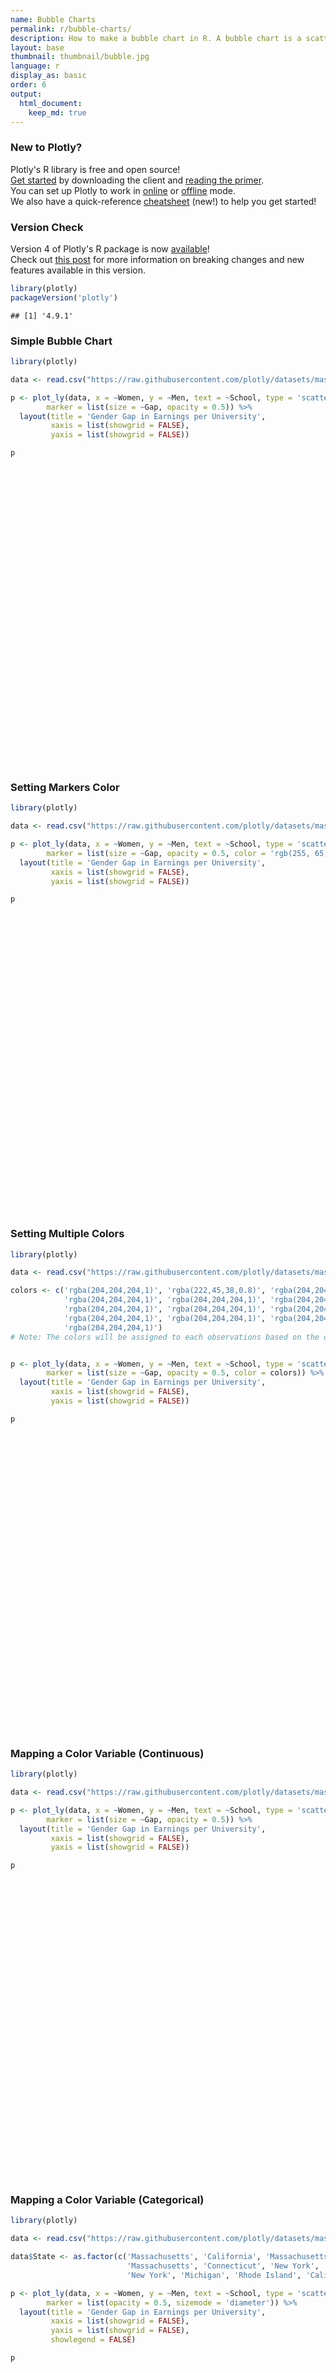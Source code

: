 ```yaml
---
name: Bubble Charts
permalink: r/bubble-charts/
description: How to make a bubble chart in R. A bubble chart is a scatter plot whose markers have variable color and size.
layout: base
thumbnail: thumbnail/bubble.jpg
language: r
display_as: basic
order: 6
output:
  html_document:
    keep_md: true
---
```



### New to Plotly?

Plotly's R library is free and open source!<br>
[Get started](https://plot.ly/r/getting-started/) by downloading the client and [reading the primer](https://plot.ly/r/getting-started/).<br>
You can set up Plotly to work in [online](https://plot.ly/r/getting-started/#hosting-graphs-in-your-online-plotly-account) or [offline](https://plot.ly/r/offline/) mode.<br>
We also have a quick-reference [cheatsheet](https://images.plot.ly/plotly-documentation/images/r_cheat_sheet.pdf) (new!) to help you get started!

### Version Check

Version 4 of Plotly's R package is now [available](https://plot.ly/r/getting-started/#installation)!<br>
Check out [this post](http://moderndata.plot.ly/upgrading-to-plotly-4-0-and-above/) for more information on breaking changes and new features available in this version.

```r
library(plotly)
packageVersion('plotly')
```

```
## [1] '4.9.1'
```

### Simple Bubble Chart


```r
library(plotly)

data <- read.csv("https://raw.githubusercontent.com/plotly/datasets/master/school_earnings.csv")

p <- plot_ly(data, x = ~Women, y = ~Men, text = ~School, type = 'scatter', mode = 'markers',
        marker = list(size = ~Gap, opacity = 0.5)) %>%
  layout(title = 'Gender Gap in Earnings per University',
         xaxis = list(showgrid = FALSE),
         yaxis = list(showgrid = FALSE))

p
```

<div id="htmlwidget-1be153a37275e93b514c" style="width:672px;height:480px;" class="plotly html-widget"></div>
<script type="application/json" data-for="htmlwidget-1be153a37275e93b514c">{"x":{"visdat":{"1f6376682cfe":["function () ","plotlyVisDat"]},"cur_data":"1f6376682cfe","attrs":{"1f6376682cfe":{"x":{},"y":{},"text":{},"mode":"markers","marker":{"size":{},"opacity":0.5},"alpha_stroke":1,"sizes":[10,100],"spans":[1,20],"type":"scatter"}},"layout":{"margin":{"b":40,"l":60,"t":25,"r":10},"title":"Gender Gap in Earnings per University","xaxis":{"domain":[0,1],"automargin":true,"showgrid":false,"title":"Women"},"yaxis":{"domain":[0,1],"automargin":true,"showgrid":false,"title":"Men"},"hovermode":"closest","showlegend":false},"source":"A","config":{"showSendToCloud":false},"data":[{"x":[94,96,112,92,90,78,94,76,79,86,93,84,67,73,80,62,72,71,68,64,72],"y":[152,151,165,141,137,118,131,112,114,119,124,114,94,100,107,84,92,88,82,78,81],"text":["MIT","Stanford","Harvard","U.Penn","Princeton","Chicago","Georgetown","Tufts","Yale","Columbia","Duke","Dartmouth","NYU","Notre Dame","Cornell","Michigan","Brown","Berkeley","Emory","UCLA","SoCal"],"mode":"markers","marker":{"color":"rgba(31,119,180,1)","size":[58,55,53,49,47,40,37,36,35,33,31,30,27,27,27,22,20,17,14,14,9],"opacity":0.5,"line":{"color":"rgba(31,119,180,1)"}},"type":"scatter","error_y":{"color":"rgba(31,119,180,1)"},"error_x":{"color":"rgba(31,119,180,1)"},"line":{"color":"rgba(31,119,180,1)"},"xaxis":"x","yaxis":"y","frame":null}],"highlight":{"on":"plotly_click","persistent":false,"dynamic":false,"selectize":false,"opacityDim":0.2,"selected":{"opacity":1},"debounce":0},"shinyEvents":["plotly_hover","plotly_click","plotly_selected","plotly_relayout","plotly_brushed","plotly_brushing","plotly_clickannotation","plotly_doubleclick","plotly_deselect","plotly_afterplot","plotly_sunburstclick"],"base_url":"https://plot.ly"},"evals":[],"jsHooks":[]}</script>

### Setting Markers Color


```r
library(plotly)

data <- read.csv("https://raw.githubusercontent.com/plotly/datasets/master/school_earnings.csv")

p <- plot_ly(data, x = ~Women, y = ~Men, text = ~School, type = 'scatter', mode = 'markers',
        marker = list(size = ~Gap, opacity = 0.5, color = 'rgb(255, 65, 54)')) %>%
  layout(title = 'Gender Gap in Earnings per University',
         xaxis = list(showgrid = FALSE),
         yaxis = list(showgrid = FALSE))

p
```

<div id="htmlwidget-cffc001e2a51752fc422" style="width:672px;height:480px;" class="plotly html-widget"></div>
<script type="application/json" data-for="htmlwidget-cffc001e2a51752fc422">{"x":{"visdat":{"1f632d4d3e":["function () ","plotlyVisDat"]},"cur_data":"1f632d4d3e","attrs":{"1f632d4d3e":{"x":{},"y":{},"text":{},"mode":"markers","marker":{"size":{},"opacity":0.5,"color":"rgb(255, 65, 54)"},"alpha_stroke":1,"sizes":[10,100],"spans":[1,20],"type":"scatter"}},"layout":{"margin":{"b":40,"l":60,"t":25,"r":10},"title":"Gender Gap in Earnings per University","xaxis":{"domain":[0,1],"automargin":true,"showgrid":false,"title":"Women"},"yaxis":{"domain":[0,1],"automargin":true,"showgrid":false,"title":"Men"},"hovermode":"closest","showlegend":false},"source":"A","config":{"showSendToCloud":false},"data":[{"x":[94,96,112,92,90,78,94,76,79,86,93,84,67,73,80,62,72,71,68,64,72],"y":[152,151,165,141,137,118,131,112,114,119,124,114,94,100,107,84,92,88,82,78,81],"text":["MIT","Stanford","Harvard","U.Penn","Princeton","Chicago","Georgetown","Tufts","Yale","Columbia","Duke","Dartmouth","NYU","Notre Dame","Cornell","Michigan","Brown","Berkeley","Emory","UCLA","SoCal"],"mode":"markers","marker":{"color":"rgb(255, 65, 54)","size":[58,55,53,49,47,40,37,36,35,33,31,30,27,27,27,22,20,17,14,14,9],"opacity":0.5,"line":{"color":"rgba(31,119,180,1)"}},"type":"scatter","error_y":{"color":"rgba(31,119,180,1)"},"error_x":{"color":"rgba(31,119,180,1)"},"line":{"color":"rgba(31,119,180,1)"},"xaxis":"x","yaxis":"y","frame":null}],"highlight":{"on":"plotly_click","persistent":false,"dynamic":false,"selectize":false,"opacityDim":0.2,"selected":{"opacity":1},"debounce":0},"shinyEvents":["plotly_hover","plotly_click","plotly_selected","plotly_relayout","plotly_brushed","plotly_brushing","plotly_clickannotation","plotly_doubleclick","plotly_deselect","plotly_afterplot","plotly_sunburstclick"],"base_url":"https://plot.ly"},"evals":[],"jsHooks":[]}</script>

### Setting Multiple Colors


```r
library(plotly)

data <- read.csv("https://raw.githubusercontent.com/plotly/datasets/master/school_earnings.csv")

colors <- c('rgba(204,204,204,1)', 'rgba(222,45,38,0.8)', 'rgba(204,204,204,1)', 'rgba(204,204,204,1)', 'rgba(204,204,204,1)',
            'rgba(204,204,204,1)', 'rgba(204,204,204,1)', 'rgba(204,204,204,1)', 'rgba(204,204,204,1)', 'rgba(204,204,204,1)',
            'rgba(204,204,204,1)', 'rgba(204,204,204,1)', 'rgba(204,204,204,1)', 'rgba(204,204,204,1)', 'rgba(204,204,204,1)',
            'rgba(204,204,204,1)', 'rgba(204,204,204,1)', 'rgba(204,204,204,1)', 'rgba(204,204,204,1)', 'rgba(204,204,204,1)',
            'rgba(204,204,204,1)')
# Note: The colors will be assigned to each observations based on the order of the observations in the dataframe.


p <- plot_ly(data, x = ~Women, y = ~Men, text = ~School, type = 'scatter', mode = 'markers',
        marker = list(size = ~Gap, opacity = 0.5, color = colors)) %>%
  layout(title = 'Gender Gap in Earnings per University',
         xaxis = list(showgrid = FALSE),
         yaxis = list(showgrid = FALSE))

p
```

<div id="htmlwidget-b603040d7f3d734dfe71" style="width:672px;height:480px;" class="plotly html-widget"></div>
<script type="application/json" data-for="htmlwidget-b603040d7f3d734dfe71">{"x":{"visdat":{"1f6313d0994":["function () ","plotlyVisDat"]},"cur_data":"1f6313d0994","attrs":{"1f6313d0994":{"x":{},"y":{},"text":{},"mode":"markers","marker":{"size":{},"opacity":0.5,"color":["rgba(204,204,204,1)","rgba(222,45,38,0.8)","rgba(204,204,204,1)","rgba(204,204,204,1)","rgba(204,204,204,1)","rgba(204,204,204,1)","rgba(204,204,204,1)","rgba(204,204,204,1)","rgba(204,204,204,1)","rgba(204,204,204,1)","rgba(204,204,204,1)","rgba(204,204,204,1)","rgba(204,204,204,1)","rgba(204,204,204,1)","rgba(204,204,204,1)","rgba(204,204,204,1)","rgba(204,204,204,1)","rgba(204,204,204,1)","rgba(204,204,204,1)","rgba(204,204,204,1)","rgba(204,204,204,1)"]},"alpha_stroke":1,"sizes":[10,100],"spans":[1,20],"type":"scatter"}},"layout":{"margin":{"b":40,"l":60,"t":25,"r":10},"title":"Gender Gap in Earnings per University","xaxis":{"domain":[0,1],"automargin":true,"showgrid":false,"title":"Women"},"yaxis":{"domain":[0,1],"automargin":true,"showgrid":false,"title":"Men"},"hovermode":"closest","showlegend":false},"source":"A","config":{"showSendToCloud":false},"data":[{"x":[94,96,112,92,90,78,94,76,79,86,93,84,67,73,80,62,72,71,68,64,72],"y":[152,151,165,141,137,118,131,112,114,119,124,114,94,100,107,84,92,88,82,78,81],"text":["MIT","Stanford","Harvard","U.Penn","Princeton","Chicago","Georgetown","Tufts","Yale","Columbia","Duke","Dartmouth","NYU","Notre Dame","Cornell","Michigan","Brown","Berkeley","Emory","UCLA","SoCal"],"mode":"markers","marker":{"color":["rgba(204,204,204,1)","rgba(222,45,38,0.8)","rgba(204,204,204,1)","rgba(204,204,204,1)","rgba(204,204,204,1)","rgba(204,204,204,1)","rgba(204,204,204,1)","rgba(204,204,204,1)","rgba(204,204,204,1)","rgba(204,204,204,1)","rgba(204,204,204,1)","rgba(204,204,204,1)","rgba(204,204,204,1)","rgba(204,204,204,1)","rgba(204,204,204,1)","rgba(204,204,204,1)","rgba(204,204,204,1)","rgba(204,204,204,1)","rgba(204,204,204,1)","rgba(204,204,204,1)","rgba(204,204,204,1)"],"size":[58,55,53,49,47,40,37,36,35,33,31,30,27,27,27,22,20,17,14,14,9],"opacity":0.5,"line":{"color":"rgba(31,119,180,1)"}},"type":"scatter","error_y":{"color":"rgba(31,119,180,1)"},"error_x":{"color":"rgba(31,119,180,1)"},"line":{"color":"rgba(31,119,180,1)"},"xaxis":"x","yaxis":"y","frame":null}],"highlight":{"on":"plotly_click","persistent":false,"dynamic":false,"selectize":false,"opacityDim":0.2,"selected":{"opacity":1},"debounce":0},"shinyEvents":["plotly_hover","plotly_click","plotly_selected","plotly_relayout","plotly_brushed","plotly_brushing","plotly_clickannotation","plotly_doubleclick","plotly_deselect","plotly_afterplot","plotly_sunburstclick"],"base_url":"https://plot.ly"},"evals":[],"jsHooks":[]}</script>

### Mapping a Color Variable (Continuous)


```r
library(plotly)

data <- read.csv("https://raw.githubusercontent.com/plotly/datasets/master/school_earnings.csv")

p <- plot_ly(data, x = ~Women, y = ~Men, text = ~School, type = 'scatter', mode = 'markers', color = ~Gap, colors = 'Reds',
        marker = list(size = ~Gap, opacity = 0.5)) %>%
  layout(title = 'Gender Gap in Earnings per University',
         xaxis = list(showgrid = FALSE),
         yaxis = list(showgrid = FALSE))

p
```

<div id="htmlwidget-67eaa8a3ad4edd362ba5" style="width:672px;height:480px;" class="plotly html-widget"></div>
<script type="application/json" data-for="htmlwidget-67eaa8a3ad4edd362ba5">{"x":{"visdat":{"1f63519b3c1d":["function () ","plotlyVisDat"]},"cur_data":"1f63519b3c1d","attrs":{"1f63519b3c1d":{"x":{},"y":{},"text":{},"mode":"markers","marker":{"size":{},"opacity":0.5},"color":{},"colors":"Reds","alpha_stroke":1,"sizes":[10,100],"spans":[1,20],"type":"scatter"}},"layout":{"margin":{"b":40,"l":60,"t":25,"r":10},"title":"Gender Gap in Earnings per University","xaxis":{"domain":[0,1],"automargin":true,"showgrid":false,"title":"Women"},"yaxis":{"domain":[0,1],"automargin":true,"showgrid":false,"title":"Men"},"hovermode":"closest","showlegend":false,"legend":{"yanchor":"top","y":0.5}},"source":"A","config":{"showSendToCloud":false},"data":[{"x":[94,96,112,92,90,78,94,76,79,86,93,84,67,73,80,62,72,71,68,64,72],"y":[152,151,165,141,137,118,131,112,114,119,124,114,94,100,107,84,92,88,82,78,81],"text":["MIT","Stanford","Harvard","U.Penn","Princeton","Chicago","Georgetown","Tufts","Yale","Columbia","Duke","Dartmouth","NYU","Notre Dame","Cornell","Michigan","Brown","Berkeley","Emory","UCLA","SoCal"],"mode":"markers","marker":{"colorbar":{"title":"Gap","ticklen":2},"cmin":9,"cmax":58,"colorscale":[["0","rgba(255,245,240,1)"],["0.0416666666666667","rgba(255,238,230,1)"],["0.0833333333333333","rgba(255,231,220,1)"],["0.125","rgba(254,224,210,1)"],["0.166666666666667","rgba(254,212,193,1)"],["0.208333333333333","rgba(253,199,177,1)"],["0.25","rgba(252,187,161,1)"],["0.291666666666667","rgba(253,174,145,1)"],["0.333333333333333","rgba(253,160,129,1)"],["0.375","rgba(252,146,114,1)"],["0.416666666666667","rgba(252,133,101,1)"],["0.458333333333333","rgba(252,120,87,1)"],["0.5","rgba(251,106,74,1)"],["0.541666666666667","rgba(247,92,64,1)"],["0.583333333333333","rgba(243,77,54,1)"],["0.625","rgba(239,59,44,1)"],["0.666666666666667","rgba(227,49,39,1)"],["0.708333333333333","rgba(215,37,34,1)"],["0.75","rgba(203,24,29,1)"],["0.791666666666667","rgba(190,21,26,1)"],["0.833333333333333","rgba(178,18,24,1)"],["0.875","rgba(165,15,21,1)"],["0.916666666666667","rgba(144,9,19,1)"],["0.958333333333333","rgba(123,3,16,1)"],["1","rgba(103,0,13,1)"]],"showscale":false,"color":[58,55,53,49,47,40,37,36,35,33,31,30,27,27,27,22,20,17,14,14,9],"size":[58,55,53,49,47,40,37,36,35,33,31,30,27,27,27,22,20,17,14,14,9],"opacity":0.5,"line":{"colorbar":{"title":"","ticklen":2},"cmin":9,"cmax":58,"colorscale":[["0","rgba(255,245,240,1)"],["0.0416666666666667","rgba(255,238,230,1)"],["0.0833333333333333","rgba(255,231,220,1)"],["0.125","rgba(254,224,210,1)"],["0.166666666666667","rgba(254,212,193,1)"],["0.208333333333333","rgba(253,199,177,1)"],["0.25","rgba(252,187,161,1)"],["0.291666666666667","rgba(253,174,145,1)"],["0.333333333333333","rgba(253,160,129,1)"],["0.375","rgba(252,146,114,1)"],["0.416666666666667","rgba(252,133,101,1)"],["0.458333333333333","rgba(252,120,87,1)"],["0.5","rgba(251,106,74,1)"],["0.541666666666667","rgba(247,92,64,1)"],["0.583333333333333","rgba(243,77,54,1)"],["0.625","rgba(239,59,44,1)"],["0.666666666666667","rgba(227,49,39,1)"],["0.708333333333333","rgba(215,37,34,1)"],["0.75","rgba(203,24,29,1)"],["0.791666666666667","rgba(190,21,26,1)"],["0.833333333333333","rgba(178,18,24,1)"],["0.875","rgba(165,15,21,1)"],["0.916666666666667","rgba(144,9,19,1)"],["0.958333333333333","rgba(123,3,16,1)"],["1","rgba(103,0,13,1)"]],"showscale":false,"color":[58,55,53,49,47,40,37,36,35,33,31,30,27,27,27,22,20,17,14,14,9]}},"type":"scatter","xaxis":"x","yaxis":"y","frame":null},{"x":[62,112],"y":[78,165],"type":"scatter","mode":"markers","opacity":0,"hoverinfo":"none","showlegend":false,"marker":{"colorbar":{"title":"Gap","ticklen":2,"len":0.5,"lenmode":"fraction","y":1,"yanchor":"top"},"cmin":9,"cmax":58,"colorscale":[["0","rgba(255,245,240,1)"],["0.0416666666666667","rgba(255,238,230,1)"],["0.0833333333333333","rgba(255,231,220,1)"],["0.125","rgba(254,224,210,1)"],["0.166666666666667","rgba(254,212,193,1)"],["0.208333333333333","rgba(253,199,177,1)"],["0.25","rgba(252,187,161,1)"],["0.291666666666667","rgba(253,174,145,1)"],["0.333333333333333","rgba(253,160,129,1)"],["0.375","rgba(252,146,114,1)"],["0.416666666666667","rgba(252,133,101,1)"],["0.458333333333333","rgba(252,120,87,1)"],["0.5","rgba(251,106,74,1)"],["0.541666666666667","rgba(247,92,64,1)"],["0.583333333333333","rgba(243,77,54,1)"],["0.625","rgba(239,59,44,1)"],["0.666666666666667","rgba(227,49,39,1)"],["0.708333333333333","rgba(215,37,34,1)"],["0.75","rgba(203,24,29,1)"],["0.791666666666667","rgba(190,21,26,1)"],["0.833333333333333","rgba(178,18,24,1)"],["0.875","rgba(165,15,21,1)"],["0.916666666666667","rgba(144,9,19,1)"],["0.958333333333333","rgba(123,3,16,1)"],["1","rgba(103,0,13,1)"]],"showscale":true,"color":[9,58],"line":{"color":"rgba(255,127,14,1)"}},"xaxis":"x","yaxis":"y","frame":null}],"highlight":{"on":"plotly_click","persistent":false,"dynamic":false,"selectize":false,"opacityDim":0.2,"selected":{"opacity":1},"debounce":0},"shinyEvents":["plotly_hover","plotly_click","plotly_selected","plotly_relayout","plotly_brushed","plotly_brushing","plotly_clickannotation","plotly_doubleclick","plotly_deselect","plotly_afterplot","plotly_sunburstclick"],"base_url":"https://plot.ly"},"evals":[],"jsHooks":[]}</script>

### Mapping a Color Variable (Categorical)


```r
library(plotly)

data <- read.csv("https://raw.githubusercontent.com/plotly/datasets/master/school_earnings.csv")

data$State <- as.factor(c('Massachusetts', 'California', 'Massachusetts', 'Pennsylvania', 'New Jersey', 'Illinois', 'Washington DC',
                          'Massachusetts', 'Connecticut', 'New York', 'North Carolina', 'New Hampshire', 'New York', 'Indiana',
                          'New York', 'Michigan', 'Rhode Island', 'California', 'Georgia', 'California', 'California'))

p <- plot_ly(data, x = ~Women, y = ~Men, text = ~School, type = 'scatter', mode = 'markers', size = ~Gap, color = ~State, colors = 'Paired',
        marker = list(opacity = 0.5, sizemode = 'diameter')) %>%
  layout(title = 'Gender Gap in Earnings per University',
         xaxis = list(showgrid = FALSE),
         yaxis = list(showgrid = FALSE),
         showlegend = FALSE)

p
```

<div id="htmlwidget-26a29aa38908308ec9e2" style="width:672px;height:480px;" class="plotly html-widget"></div>
<script type="application/json" data-for="htmlwidget-26a29aa38908308ec9e2">{"x":{"visdat":{"1f6315954b8":["function () ","plotlyVisDat"]},"cur_data":"1f6315954b8","attrs":{"1f6315954b8":{"x":{},"y":{},"text":{},"mode":"markers","marker":{"opacity":0.5,"sizemode":"diameter"},"color":{},"size":{},"colors":"Paired","alpha_stroke":1,"sizes":[10,100],"spans":[1,20],"type":"scatter"}},"layout":{"margin":{"b":40,"l":60,"t":25,"r":10},"title":"Gender Gap in Earnings per University","xaxis":{"domain":[0,1],"automargin":true,"showgrid":false,"title":"Women"},"yaxis":{"domain":[0,1],"automargin":true,"showgrid":false,"title":"Men"},"showlegend":false,"hovermode":"closest"},"source":"A","config":{"showSendToCloud":false},"data":[{"x":[96,71,64,72],"y":[151,88,78,81],"text":["Stanford","Berkeley","UCLA","SoCal"],"mode":"markers","marker":{"color":"rgba(166,206,227,1)","size":[94.4897959183673,24.6938775510204,19.1836734693878,10],"sizemode":"diameter","opacity":0.5,"line":{"color":"rgba(166,206,227,1)"}},"type":"scatter","name":"California","textfont":{"color":"rgba(166,206,227,1)","size":[94.4897959183673,24.6938775510204,19.1836734693878,10]},"error_y":{"color":"rgba(166,206,227,1)","width":[]},"error_x":{"color":"rgba(166,206,227,1)","width":[]},"line":{"color":"rgba(166,206,227,1)"},"xaxis":"x","yaxis":"y","frame":null},{"x":[79],"y":[114],"text":"Yale","mode":"markers","marker":{"color":"rgba(62,133,187,1)","size":[57.7551020408163],"sizemode":"diameter","opacity":0.5,"line":{"color":"rgba(62,133,187,1)"}},"type":"scatter","name":"Connecticut","textfont":{"color":"rgba(62,133,187,1)","size":57.7551020408163},"error_y":{"color":"rgba(62,133,187,1)","width":57.7551020408163},"error_x":{"color":"rgba(62,133,187,1)","width":57.7551020408163},"line":{"color":"rgba(62,133,187,1)","width":57.7551020408163},"xaxis":"x","yaxis":"y","frame":null},{"x":[68],"y":[82],"text":"Emory","mode":"markers","marker":{"color":"rgba(147,190,154,1)","size":[19.1836734693878],"sizemode":"diameter","opacity":0.5,"line":{"color":"rgba(147,190,154,1)"}},"type":"scatter","name":"Georgia","textfont":{"color":"rgba(147,190,154,1)","size":19.1836734693878},"error_y":{"color":"rgba(147,190,154,1)","width":19.1836734693878},"error_x":{"color":"rgba(147,190,154,1)","width":19.1836734693878},"line":{"color":"rgba(147,190,154,1)","width":19.1836734693878},"xaxis":"x","yaxis":"y","frame":null},{"x":[78],"y":[118],"text":"Chicago","mode":"markers","marker":{"color":"rgba(115,189,88,1)","size":[66.9387755102041],"sizemode":"diameter","opacity":0.5,"line":{"color":"rgba(115,189,88,1)"}},"type":"scatter","name":"Illinois","textfont":{"color":"rgba(115,189,88,1)","size":66.9387755102041},"error_y":{"color":"rgba(115,189,88,1)","width":66.9387755102041},"error_x":{"color":"rgba(115,189,88,1)","width":66.9387755102041},"line":{"color":"rgba(115,189,88,1)","width":66.9387755102041},"xaxis":"x","yaxis":"y","frame":null},{"x":[73],"y":[100],"text":"Notre Dame","mode":"markers","marker":{"color":"rgba(144,163,89,1)","size":[43.0612244897959],"sizemode":"diameter","opacity":0.5,"line":{"color":"rgba(144,163,89,1)"}},"type":"scatter","name":"Indiana","textfont":{"color":"rgba(144,163,89,1)","size":43.0612244897959},"error_y":{"color":"rgba(144,163,89,1)","width":43.0612244897959},"error_x":{"color":"rgba(144,163,89,1)","width":43.0612244897959},"line":{"color":"rgba(144,163,89,1)","width":43.0612244897959},"xaxis":"x","yaxis":"y","frame":null},{"x":[94,112,76],"y":[152,165,112],"text":["MIT","Harvard","Tufts"],"mode":"markers","marker":{"color":"rgba(248,131,123,1)","size":[100,90.8163265306122,59.5918367346939],"sizemode":"diameter","opacity":0.5,"line":{"color":"rgba(248,131,123,1)"}},"type":"scatter","name":"Massachusetts","textfont":{"color":"rgba(248,131,123,1)","size":[100,90.8163265306122,59.5918367346939]},"error_y":{"color":"rgba(248,131,123,1)","width":[]},"error_x":{"color":"rgba(248,131,123,1)","width":[]},"line":{"color":"rgba(248,131,123,1)"},"xaxis":"x","yaxis":"y","frame":null},{"x":[62],"y":[84],"text":"Michigan","mode":"markers","marker":{"color":"rgba(230,50,34,1)","size":[33.8775510204082],"sizemode":"diameter","opacity":0.5,"line":{"color":"rgba(230,50,34,1)"}},"type":"scatter","name":"Michigan","textfont":{"color":"rgba(230,50,34,1)","size":33.8775510204082},"error_y":{"color":"rgba(230,50,34,1)","width":33.8775510204082},"error_x":{"color":"rgba(230,50,34,1)","width":33.8775510204082},"line":{"color":"rgba(230,50,34,1)","width":33.8775510204082},"xaxis":"x","yaxis":"y","frame":null},{"x":[84],"y":[114],"text":"Dartmouth","mode":"markers","marker":{"color":"rgba(252,181,104,1)","size":[48.5714285714286],"sizemode":"diameter","opacity":0.5,"line":{"color":"rgba(252,181,104,1)"}},"type":"scatter","name":"New Hampshire","textfont":{"color":"rgba(252,181,104,1)","size":48.5714285714286},"error_y":{"color":"rgba(252,181,104,1)","width":48.5714285714286},"error_x":{"color":"rgba(252,181,104,1)","width":48.5714285714286},"line":{"color":"rgba(252,181,104,1)","width":48.5714285714286},"xaxis":"x","yaxis":"y","frame":null},{"x":[90],"y":[137],"text":"Princeton","mode":"markers","marker":{"color":"rgba(255,142,39,1)","size":[79.7959183673469],"sizemode":"diameter","opacity":0.5,"line":{"color":"rgba(255,142,39,1)"}},"type":"scatter","name":"New Jersey","textfont":{"color":"rgba(255,142,39,1)","size":79.7959183673469},"error_y":{"color":"rgba(255,142,39,1)","width":79.7959183673469},"error_x":{"color":"rgba(255,142,39,1)","width":79.7959183673469},"line":{"color":"rgba(255,142,39,1)","width":79.7959183673469},"xaxis":"x","yaxis":"y","frame":null},{"x":[86,67,80],"y":[119,94,107],"text":["Columbia","NYU","Cornell"],"mode":"markers","marker":{"color":"rgba(233,159,143,1)","size":[54.0816326530612,43.0612244897959,43.0612244897959],"sizemode":"diameter","opacity":0.5,"line":{"color":"rgba(233,159,143,1)"}},"type":"scatter","name":"New York","textfont":{"color":"rgba(233,159,143,1)","size":[54.0816326530612,43.0612244897959,43.0612244897959]},"error_y":{"color":"rgba(233,159,143,1)","width":[]},"error_x":{"color":"rgba(233,159,143,1)","width":[]},"line":{"color":"rgba(233,159,143,1)"},"xaxis":"x","yaxis":"y","frame":null},{"x":[93],"y":[124],"text":"Duke","mode":"markers","marker":{"color":"rgba(158,123,186,1)","size":[50.4081632653061],"sizemode":"diameter","opacity":0.5,"line":{"color":"rgba(158,123,186,1)"}},"type":"scatter","name":"North Carolina","textfont":{"color":"rgba(158,123,186,1)","size":50.4081632653061},"error_y":{"color":"rgba(158,123,186,1)","width":50.4081632653061},"error_x":{"color":"rgba(158,123,186,1)","width":50.4081632653061},"line":{"color":"rgba(158,123,186,1)","width":50.4081632653061},"xaxis":"x","yaxis":"y","frame":null},{"x":[92],"y":[141],"text":"U.Penn","mode":"markers","marker":{"color":"rgba(158,118,158,1)","size":[83.469387755102],"sizemode":"diameter","opacity":0.5,"line":{"color":"rgba(158,118,158,1)"}},"type":"scatter","name":"Pennsylvania","textfont":{"color":"rgba(158,118,158,1)","size":83.469387755102},"error_y":{"color":"rgba(158,118,158,1)","width":83.469387755102},"error_x":{"color":"rgba(158,118,158,1)","width":83.469387755102},"line":{"color":"rgba(158,118,158,1)","width":83.469387755102},"xaxis":"x","yaxis":"y","frame":null},{"x":[72],"y":[92],"text":"Brown","mode":"markers","marker":{"color":"rgba(245,229,134,1)","size":[30.2040816326531],"sizemode":"diameter","opacity":0.5,"line":{"color":"rgba(245,229,134,1)"}},"type":"scatter","name":"Rhode Island","textfont":{"color":"rgba(245,229,134,1)","size":30.2040816326531},"error_y":{"color":"rgba(245,229,134,1)","width":30.2040816326531},"error_x":{"color":"rgba(245,229,134,1)","width":30.2040816326531},"line":{"color":"rgba(245,229,134,1)","width":30.2040816326531},"xaxis":"x","yaxis":"y","frame":null},{"x":[94],"y":[131],"text":"Georgetown","mode":"markers","marker":{"color":"rgba(177,89,40,1)","size":[61.4285714285714],"sizemode":"diameter","opacity":0.5,"line":{"color":"rgba(177,89,40,1)"}},"type":"scatter","name":"Washington DC","textfont":{"color":"rgba(177,89,40,1)","size":61.4285714285714},"error_y":{"color":"rgba(177,89,40,1)","width":61.4285714285714},"error_x":{"color":"rgba(177,89,40,1)","width":61.4285714285714},"line":{"color":"rgba(177,89,40,1)","width":61.4285714285714},"xaxis":"x","yaxis":"y","frame":null}],"highlight":{"on":"plotly_click","persistent":false,"dynamic":false,"selectize":false,"opacityDim":0.2,"selected":{"opacity":1},"debounce":0},"shinyEvents":["plotly_hover","plotly_click","plotly_selected","plotly_relayout","plotly_brushed","plotly_brushing","plotly_clickannotation","plotly_doubleclick","plotly_deselect","plotly_afterplot","plotly_sunburstclick"],"base_url":"https://plot.ly"},"evals":[],"jsHooks":[]}</script>

### Scaling the Size of Bubble Charts


```r
library(plotly)

data <- read.csv("https://raw.githubusercontent.com/plotly/datasets/master/school_earnings.csv")

data$State <- as.factor(c('Massachusetts', 'California', 'Massachusetts', 'Pennsylvania', 'New Jersey', 'Illinois', 'Washington DC',
                          'Massachusetts', 'Connecticut', 'New York', 'North Carolina', 'New Hampshire', 'New York', 'Indiana',
                          'New York', 'Michigan', 'Rhode Island', 'California', 'Georgia', 'California', 'California'))

p <- plot_ly(data, x = ~Women, y = ~Men, text = ~School, type = 'scatter', mode = 'markers', size = ~Gap, color = ~State, colors = 'Paired',
        #Choosing the range of the bubbles' sizes:
        sizes = c(10, 50),
        marker = list(opacity = 0.5, sizemode = 'diameter')) %>%
  layout(title = 'Gender Gap in Earnings per University',
         xaxis = list(showgrid = FALSE),
         yaxis = list(showgrid = FALSE),
         showlegend = FALSE)

p
```

<div id="htmlwidget-547a9b7b58b0ff20b3d7" style="width:672px;height:480px;" class="plotly html-widget"></div>
<script type="application/json" data-for="htmlwidget-547a9b7b58b0ff20b3d7">{"x":{"visdat":{"1f63517929df":["function () ","plotlyVisDat"]},"cur_data":"1f63517929df","attrs":{"1f63517929df":{"x":{},"y":{},"text":{},"mode":"markers","marker":{"opacity":0.5,"sizemode":"diameter"},"color":{},"size":{},"colors":"Paired","alpha_stroke":1,"sizes":[10,50],"spans":[1,20],"type":"scatter"}},"layout":{"margin":{"b":40,"l":60,"t":25,"r":10},"title":"Gender Gap in Earnings per University","xaxis":{"domain":[0,1],"automargin":true,"showgrid":false,"title":"Women"},"yaxis":{"domain":[0,1],"automargin":true,"showgrid":false,"title":"Men"},"showlegend":false,"hovermode":"closest"},"source":"A","config":{"showSendToCloud":false},"data":[{"x":[96,71,64,72],"y":[151,88,78,81],"text":["Stanford","Berkeley","UCLA","SoCal"],"mode":"markers","marker":{"color":"rgba(166,206,227,1)","size":[47.5510204081633,16.530612244898,14.0816326530612,10],"sizemode":"diameter","opacity":0.5,"line":{"color":"rgba(166,206,227,1)"}},"type":"scatter","name":"California","textfont":{"color":"rgba(166,206,227,1)","size":[47.5510204081633,16.530612244898,14.0816326530612,10]},"error_y":{"color":"rgba(166,206,227,1)","width":[]},"error_x":{"color":"rgba(166,206,227,1)","width":[]},"line":{"color":"rgba(166,206,227,1)"},"xaxis":"x","yaxis":"y","frame":null},{"x":[79],"y":[114],"text":"Yale","mode":"markers","marker":{"color":"rgba(62,133,187,1)","size":[31.2244897959184],"sizemode":"diameter","opacity":0.5,"line":{"color":"rgba(62,133,187,1)"}},"type":"scatter","name":"Connecticut","textfont":{"color":"rgba(62,133,187,1)","size":31.2244897959184},"error_y":{"color":"rgba(62,133,187,1)","width":31.2244897959184},"error_x":{"color":"rgba(62,133,187,1)","width":31.2244897959184},"line":{"color":"rgba(62,133,187,1)","width":31.2244897959184},"xaxis":"x","yaxis":"y","frame":null},{"x":[68],"y":[82],"text":"Emory","mode":"markers","marker":{"color":"rgba(147,190,154,1)","size":[14.0816326530612],"sizemode":"diameter","opacity":0.5,"line":{"color":"rgba(147,190,154,1)"}},"type":"scatter","name":"Georgia","textfont":{"color":"rgba(147,190,154,1)","size":14.0816326530612},"error_y":{"color":"rgba(147,190,154,1)","width":14.0816326530612},"error_x":{"color":"rgba(147,190,154,1)","width":14.0816326530612},"line":{"color":"rgba(147,190,154,1)","width":14.0816326530612},"xaxis":"x","yaxis":"y","frame":null},{"x":[78],"y":[118],"text":"Chicago","mode":"markers","marker":{"color":"rgba(115,189,88,1)","size":[35.3061224489796],"sizemode":"diameter","opacity":0.5,"line":{"color":"rgba(115,189,88,1)"}},"type":"scatter","name":"Illinois","textfont":{"color":"rgba(115,189,88,1)","size":35.3061224489796},"error_y":{"color":"rgba(115,189,88,1)","width":35.3061224489796},"error_x":{"color":"rgba(115,189,88,1)","width":35.3061224489796},"line":{"color":"rgba(115,189,88,1)","width":35.3061224489796},"xaxis":"x","yaxis":"y","frame":null},{"x":[73],"y":[100],"text":"Notre Dame","mode":"markers","marker":{"color":"rgba(144,163,89,1)","size":[24.6938775510204],"sizemode":"diameter","opacity":0.5,"line":{"color":"rgba(144,163,89,1)"}},"type":"scatter","name":"Indiana","textfont":{"color":"rgba(144,163,89,1)","size":24.6938775510204},"error_y":{"color":"rgba(144,163,89,1)","width":24.6938775510204},"error_x":{"color":"rgba(144,163,89,1)","width":24.6938775510204},"line":{"color":"rgba(144,163,89,1)","width":24.6938775510204},"xaxis":"x","yaxis":"y","frame":null},{"x":[94,112,76],"y":[152,165,112],"text":["MIT","Harvard","Tufts"],"mode":"markers","marker":{"color":"rgba(248,131,123,1)","size":[50,45.9183673469388,32.0408163265306],"sizemode":"diameter","opacity":0.5,"line":{"color":"rgba(248,131,123,1)"}},"type":"scatter","name":"Massachusetts","textfont":{"color":"rgba(248,131,123,1)","size":[50,45.9183673469388,32.0408163265306]},"error_y":{"color":"rgba(248,131,123,1)","width":[]},"error_x":{"color":"rgba(248,131,123,1)","width":[]},"line":{"color":"rgba(248,131,123,1)"},"xaxis":"x","yaxis":"y","frame":null},{"x":[62],"y":[84],"text":"Michigan","mode":"markers","marker":{"color":"rgba(230,50,34,1)","size":[20.6122448979592],"sizemode":"diameter","opacity":0.5,"line":{"color":"rgba(230,50,34,1)"}},"type":"scatter","name":"Michigan","textfont":{"color":"rgba(230,50,34,1)","size":20.6122448979592},"error_y":{"color":"rgba(230,50,34,1)","width":20.6122448979592},"error_x":{"color":"rgba(230,50,34,1)","width":20.6122448979592},"line":{"color":"rgba(230,50,34,1)","width":20.6122448979592},"xaxis":"x","yaxis":"y","frame":null},{"x":[84],"y":[114],"text":"Dartmouth","mode":"markers","marker":{"color":"rgba(252,181,104,1)","size":[27.1428571428571],"sizemode":"diameter","opacity":0.5,"line":{"color":"rgba(252,181,104,1)"}},"type":"scatter","name":"New Hampshire","textfont":{"color":"rgba(252,181,104,1)","size":27.1428571428571},"error_y":{"color":"rgba(252,181,104,1)","width":27.1428571428571},"error_x":{"color":"rgba(252,181,104,1)","width":27.1428571428571},"line":{"color":"rgba(252,181,104,1)","width":27.1428571428571},"xaxis":"x","yaxis":"y","frame":null},{"x":[90],"y":[137],"text":"Princeton","mode":"markers","marker":{"color":"rgba(255,142,39,1)","size":[41.0204081632653],"sizemode":"diameter","opacity":0.5,"line":{"color":"rgba(255,142,39,1)"}},"type":"scatter","name":"New Jersey","textfont":{"color":"rgba(255,142,39,1)","size":41.0204081632653},"error_y":{"color":"rgba(255,142,39,1)","width":41.0204081632653},"error_x":{"color":"rgba(255,142,39,1)","width":41.0204081632653},"line":{"color":"rgba(255,142,39,1)","width":41.0204081632653},"xaxis":"x","yaxis":"y","frame":null},{"x":[86,67,80],"y":[119,94,107],"text":["Columbia","NYU","Cornell"],"mode":"markers","marker":{"color":"rgba(233,159,143,1)","size":[29.5918367346939,24.6938775510204,24.6938775510204],"sizemode":"diameter","opacity":0.5,"line":{"color":"rgba(233,159,143,1)"}},"type":"scatter","name":"New York","textfont":{"color":"rgba(233,159,143,1)","size":[29.5918367346939,24.6938775510204,24.6938775510204]},"error_y":{"color":"rgba(233,159,143,1)","width":[]},"error_x":{"color":"rgba(233,159,143,1)","width":[]},"line":{"color":"rgba(233,159,143,1)"},"xaxis":"x","yaxis":"y","frame":null},{"x":[93],"y":[124],"text":"Duke","mode":"markers","marker":{"color":"rgba(158,123,186,1)","size":[27.9591836734694],"sizemode":"diameter","opacity":0.5,"line":{"color":"rgba(158,123,186,1)"}},"type":"scatter","name":"North Carolina","textfont":{"color":"rgba(158,123,186,1)","size":27.9591836734694},"error_y":{"color":"rgba(158,123,186,1)","width":27.9591836734694},"error_x":{"color":"rgba(158,123,186,1)","width":27.9591836734694},"line":{"color":"rgba(158,123,186,1)","width":27.9591836734694},"xaxis":"x","yaxis":"y","frame":null},{"x":[92],"y":[141],"text":"U.Penn","mode":"markers","marker":{"color":"rgba(158,118,158,1)","size":[42.6530612244898],"sizemode":"diameter","opacity":0.5,"line":{"color":"rgba(158,118,158,1)"}},"type":"scatter","name":"Pennsylvania","textfont":{"color":"rgba(158,118,158,1)","size":42.6530612244898},"error_y":{"color":"rgba(158,118,158,1)","width":42.6530612244898},"error_x":{"color":"rgba(158,118,158,1)","width":42.6530612244898},"line":{"color":"rgba(158,118,158,1)","width":42.6530612244898},"xaxis":"x","yaxis":"y","frame":null},{"x":[72],"y":[92],"text":"Brown","mode":"markers","marker":{"color":"rgba(245,229,134,1)","size":[18.9795918367347],"sizemode":"diameter","opacity":0.5,"line":{"color":"rgba(245,229,134,1)"}},"type":"scatter","name":"Rhode Island","textfont":{"color":"rgba(245,229,134,1)","size":18.9795918367347},"error_y":{"color":"rgba(245,229,134,1)","width":18.9795918367347},"error_x":{"color":"rgba(245,229,134,1)","width":18.9795918367347},"line":{"color":"rgba(245,229,134,1)","width":18.9795918367347},"xaxis":"x","yaxis":"y","frame":null},{"x":[94],"y":[131],"text":"Georgetown","mode":"markers","marker":{"color":"rgba(177,89,40,1)","size":[32.8571428571429],"sizemode":"diameter","opacity":0.5,"line":{"color":"rgba(177,89,40,1)"}},"type":"scatter","name":"Washington DC","textfont":{"color":"rgba(177,89,40,1)","size":32.8571428571429},"error_y":{"color":"rgba(177,89,40,1)","width":32.8571428571429},"error_x":{"color":"rgba(177,89,40,1)","width":32.8571428571429},"line":{"color":"rgba(177,89,40,1)","width":32.8571428571429},"xaxis":"x","yaxis":"y","frame":null}],"highlight":{"on":"plotly_click","persistent":false,"dynamic":false,"selectize":false,"opacityDim":0.2,"selected":{"opacity":1},"debounce":0},"shinyEvents":["plotly_hover","plotly_click","plotly_selected","plotly_relayout","plotly_brushed","plotly_brushing","plotly_clickannotation","plotly_doubleclick","plotly_deselect","plotly_afterplot","plotly_sunburstclick"],"base_url":"https://plot.ly"},"evals":[],"jsHooks":[]}</script>

### Scaling using Sizeref

To scale the bubble size, use the attribute sizeref. We recommend using the following formula to calculate a sizeref value:<br><br>
sizeref = 2. * max(array of size values) / (desired maximum marker size ** 2)
<br><br>
Note that setting sizeref to a value greater than 1 decreases the rendered marker sizes, while setting sizeref to less than 1 increases the rendered marker sizes. See [https://plot.ly/python/reference/#scatter-marker-sizeref](https://plot.ly/python/reference/#scatter-marker-sizeref) for more information.
<br><br>
Additionally, we recommend setting the sizemode attribute: [https://plot.ly/python/reference/#scatter-marker-sizemode](https://plot.ly/python/reference/#scatter-marker-sizemode) to area.



```r
library(plotly)

data <- read.csv("https://raw.githubusercontent.com/plotly/datasets/master/school_earnings.csv")

data$State <- as.factor(c('Massachusetts', 'California', 'Massachusetts', 'Pennsylvania', 'New Jersey', 'Illinois', 'Washington DC',
                          'Massachusetts', 'Connecticut', 'New York', 'North Carolina', 'New Hampshire', 'New York', 'Indiana',
                          'New York', 'Michigan', 'Rhode Island', 'California', 'Georgia', 'California', 'California'))

#Use the ideal sizeref value
desired_maximum_marker_size <- 40
your_list_of_size_values <- data['Gap']
sizeref <- 2.0 * max(your_list_of_size_values) / (desired_maximum_marker_size**2)

p <- plot_ly(data, x = ~Women, y = ~Men, text = ~School, type = 'scatter', mode = 'markers', color = ~State, colors = 'Paired',
        sizes = c(10, 50),
        marker = list(size = your_list_of_size_values, opacity = 0.5, sizemode = 'area', sizeref = sizeref)) %>%
  layout(title = 'Gender Gap in Earnings per University',
         xaxis = list(showgrid = FALSE),
         yaxis = list(showgrid = FALSE),
         showlegend = FALSE)

p
```

<div id="htmlwidget-ba7cdc6378db82c3e883" style="width:672px;height:480px;" class="plotly html-widget"></div>
<script type="application/json" data-for="htmlwidget-ba7cdc6378db82c3e883">{"x":{"visdat":{"1f6318a6ee93":["function () ","plotlyVisDat"]},"cur_data":"1f6318a6ee93","attrs":{"1f6318a6ee93":{"x":{},"y":{},"text":{},"mode":"markers","marker":{"size":[{"Gap":58},{"Gap":55},{"Gap":53},{"Gap":49},{"Gap":47},{"Gap":40},{"Gap":37},{"Gap":36},{"Gap":35},{"Gap":33},{"Gap":31},{"Gap":30},{"Gap":27},{"Gap":27},{"Gap":27},{"Gap":22},{"Gap":20},{"Gap":17},{"Gap":14},{"Gap":14},{"Gap":9}],"opacity":0.5,"sizemode":"area","sizeref":0.0725},"color":{},"colors":"Paired","alpha_stroke":1,"sizes":[10,50],"spans":[1,20],"type":"scatter"}},"layout":{"margin":{"b":40,"l":60,"t":25,"r":10},"title":"Gender Gap in Earnings per University","xaxis":{"domain":[0,1],"automargin":true,"showgrid":false,"title":"Women"},"yaxis":{"domain":[0,1],"automargin":true,"showgrid":false,"title":"Men"},"showlegend":false,"hovermode":"closest"},"source":"A","config":{"showSendToCloud":false},"data":[{"x":[96,71,64,72],"y":[151,88,78,81],"text":["Stanford","Berkeley","UCLA","SoCal"],"mode":"markers","marker":{"color":"rgba(166,206,227,1)","size":{"Gap":[58,55,53,49]},"opacity":0.5,"sizemode":"area","sizeref":0.0725,"line":{"color":"rgba(166,206,227,1)"}},"type":"scatter","name":"California","textfont":{"color":"rgba(166,206,227,1)"},"error_y":{"color":"rgba(166,206,227,1)"},"error_x":{"color":"rgba(166,206,227,1)"},"line":{"color":"rgba(166,206,227,1)"},"xaxis":"x","yaxis":"y","frame":null},{"x":[79],"y":[114],"text":"Yale","mode":"markers","marker":{"color":"rgba(62,133,187,1)","size":{"Gap":47},"opacity":0.5,"sizemode":"area","sizeref":0.0725,"line":{"color":"rgba(62,133,187,1)"}},"type":"scatter","name":"Connecticut","textfont":{"color":"rgba(62,133,187,1)"},"error_y":{"color":"rgba(62,133,187,1)"},"error_x":{"color":"rgba(62,133,187,1)"},"line":{"color":"rgba(62,133,187,1)"},"xaxis":"x","yaxis":"y","frame":null},{"x":[68],"y":[82],"text":"Emory","mode":"markers","marker":{"color":"rgba(147,190,154,1)","size":{"Gap":40},"opacity":0.5,"sizemode":"area","sizeref":0.0725,"line":{"color":"rgba(147,190,154,1)"}},"type":"scatter","name":"Georgia","textfont":{"color":"rgba(147,190,154,1)"},"error_y":{"color":"rgba(147,190,154,1)"},"error_x":{"color":"rgba(147,190,154,1)"},"line":{"color":"rgba(147,190,154,1)"},"xaxis":"x","yaxis":"y","frame":null},{"x":[78],"y":[118],"text":"Chicago","mode":"markers","marker":{"color":"rgba(115,189,88,1)","size":{"Gap":37},"opacity":0.5,"sizemode":"area","sizeref":0.0725,"line":{"color":"rgba(115,189,88,1)"}},"type":"scatter","name":"Illinois","textfont":{"color":"rgba(115,189,88,1)"},"error_y":{"color":"rgba(115,189,88,1)"},"error_x":{"color":"rgba(115,189,88,1)"},"line":{"color":"rgba(115,189,88,1)"},"xaxis":"x","yaxis":"y","frame":null},{"x":[73],"y":[100],"text":"Notre Dame","mode":"markers","marker":{"color":"rgba(144,163,89,1)","size":{"Gap":36},"opacity":0.5,"sizemode":"area","sizeref":0.0725,"line":{"color":"rgba(144,163,89,1)"}},"type":"scatter","name":"Indiana","textfont":{"color":"rgba(144,163,89,1)"},"error_y":{"color":"rgba(144,163,89,1)"},"error_x":{"color":"rgba(144,163,89,1)"},"line":{"color":"rgba(144,163,89,1)"},"xaxis":"x","yaxis":"y","frame":null},{"x":[94,112,76],"y":[152,165,112],"text":["MIT","Harvard","Tufts"],"mode":"markers","marker":{"color":"rgba(248,131,123,1)","size":{"Gap":[35,33,31]},"opacity":0.5,"sizemode":"area","sizeref":0.0725,"line":{"color":"rgba(248,131,123,1)"}},"type":"scatter","name":"Massachusetts","textfont":{"color":"rgba(248,131,123,1)"},"error_y":{"color":"rgba(248,131,123,1)"},"error_x":{"color":"rgba(248,131,123,1)"},"line":{"color":"rgba(248,131,123,1)"},"xaxis":"x","yaxis":"y","frame":null},{"x":[62],"y":[84],"text":"Michigan","mode":"markers","marker":{"color":"rgba(230,50,34,1)","size":{"Gap":30},"opacity":0.5,"sizemode":"area","sizeref":0.0725,"line":{"color":"rgba(230,50,34,1)"}},"type":"scatter","name":"Michigan","textfont":{"color":"rgba(230,50,34,1)"},"error_y":{"color":"rgba(230,50,34,1)"},"error_x":{"color":"rgba(230,50,34,1)"},"line":{"color":"rgba(230,50,34,1)"},"xaxis":"x","yaxis":"y","frame":null},{"x":[84],"y":[114],"text":"Dartmouth","mode":"markers","marker":{"color":"rgba(252,181,104,1)","size":{"Gap":27},"opacity":0.5,"sizemode":"area","sizeref":0.0725,"line":{"color":"rgba(252,181,104,1)"}},"type":"scatter","name":"New Hampshire","textfont":{"color":"rgba(252,181,104,1)"},"error_y":{"color":"rgba(252,181,104,1)"},"error_x":{"color":"rgba(252,181,104,1)"},"line":{"color":"rgba(252,181,104,1)"},"xaxis":"x","yaxis":"y","frame":null},{"x":[90],"y":[137],"text":"Princeton","mode":"markers","marker":{"color":"rgba(255,142,39,1)","size":{"Gap":27},"opacity":0.5,"sizemode":"area","sizeref":0.0725,"line":{"color":"rgba(255,142,39,1)"}},"type":"scatter","name":"New Jersey","textfont":{"color":"rgba(255,142,39,1)"},"error_y":{"color":"rgba(255,142,39,1)"},"error_x":{"color":"rgba(255,142,39,1)"},"line":{"color":"rgba(255,142,39,1)"},"xaxis":"x","yaxis":"y","frame":null},{"x":[86,67,80],"y":[119,94,107],"text":["Columbia","NYU","Cornell"],"mode":"markers","marker":{"color":"rgba(233,159,143,1)","size":{"Gap":[27,22,20]},"opacity":0.5,"sizemode":"area","sizeref":0.0725,"line":{"color":"rgba(233,159,143,1)"}},"type":"scatter","name":"New York","textfont":{"color":"rgba(233,159,143,1)"},"error_y":{"color":"rgba(233,159,143,1)"},"error_x":{"color":"rgba(233,159,143,1)"},"line":{"color":"rgba(233,159,143,1)"},"xaxis":"x","yaxis":"y","frame":null},{"x":[93],"y":[124],"text":"Duke","mode":"markers","marker":{"color":"rgba(158,123,186,1)","size":{"Gap":17},"opacity":0.5,"sizemode":"area","sizeref":0.0725,"line":{"color":"rgba(158,123,186,1)"}},"type":"scatter","name":"North Carolina","textfont":{"color":"rgba(158,123,186,1)"},"error_y":{"color":"rgba(158,123,186,1)"},"error_x":{"color":"rgba(158,123,186,1)"},"line":{"color":"rgba(158,123,186,1)"},"xaxis":"x","yaxis":"y","frame":null},{"x":[92],"y":[141],"text":"U.Penn","mode":"markers","marker":{"color":"rgba(158,118,158,1)","size":{"Gap":14},"opacity":0.5,"sizemode":"area","sizeref":0.0725,"line":{"color":"rgba(158,118,158,1)"}},"type":"scatter","name":"Pennsylvania","textfont":{"color":"rgba(158,118,158,1)"},"error_y":{"color":"rgba(158,118,158,1)"},"error_x":{"color":"rgba(158,118,158,1)"},"line":{"color":"rgba(158,118,158,1)"},"xaxis":"x","yaxis":"y","frame":null},{"x":[72],"y":[92],"text":"Brown","mode":"markers","marker":{"color":"rgba(245,229,134,1)","size":{"Gap":14},"opacity":0.5,"sizemode":"area","sizeref":0.0725,"line":{"color":"rgba(245,229,134,1)"}},"type":"scatter","name":"Rhode Island","textfont":{"color":"rgba(245,229,134,1)"},"error_y":{"color":"rgba(245,229,134,1)"},"error_x":{"color":"rgba(245,229,134,1)"},"line":{"color":"rgba(245,229,134,1)"},"xaxis":"x","yaxis":"y","frame":null},{"x":[94],"y":[131],"text":"Georgetown","mode":"markers","marker":{"color":"rgba(177,89,40,1)","size":{"Gap":9},"opacity":0.5,"sizemode":"area","sizeref":0.0725,"line":{"color":"rgba(177,89,40,1)"}},"type":"scatter","name":"Washington DC","textfont":{"color":"rgba(177,89,40,1)"},"error_y":{"color":"rgba(177,89,40,1)"},"error_x":{"color":"rgba(177,89,40,1)"},"line":{"color":"rgba(177,89,40,1)"},"xaxis":"x","yaxis":"y","frame":null}],"highlight":{"on":"plotly_click","persistent":false,"dynamic":false,"selectize":false,"opacityDim":0.2,"selected":{"opacity":1},"debounce":0},"shinyEvents":["plotly_hover","plotly_click","plotly_selected","plotly_relayout","plotly_brushed","plotly_brushing","plotly_clickannotation","plotly_doubleclick","plotly_deselect","plotly_afterplot","plotly_sunburstclick"],"base_url":"https://plot.ly"},"evals":[],"jsHooks":[]}</script>

### Scaling V2



```r
library(plotly)

data <- read.csv("https://raw.githubusercontent.com/plotly/datasets/master/school_earnings.csv")

data$State <- as.factor(c('Massachusetts', 'California', 'Massachusetts', 'Pennsylvania', 'New Jersey', 'Illinois', 'Washington DC',
                          'Massachusetts', 'Connecticut', 'New York', 'North Carolina', 'New Hampshire', 'New York', 'Indiana',
                          'New York', 'Michigan', 'Rhode Island', 'California', 'Georgia', 'California', 'California'))

p <- plot_ly(data, x = ~Women, y = ~Men, text = ~School, type = 'scatter', mode = 'markers', size = ~Gap, color = ~State, colors = 'Paired',
        #Choosing the range of the bubbles' sizes:
        sizes = c(10, 50),
        marker = list(opacity = 0.5, sizemode = 'diameter')) %>%
  layout(title = 'Gender Gap in Earnings per University',
         xaxis = list(showgrid = FALSE),
         yaxis = list(showgrid = FALSE),
         showlegend = FALSE)

p
```

<div id="htmlwidget-9f5a4e9a3af0c7fad772" style="width:672px;height:480px;" class="plotly html-widget"></div>
<script type="application/json" data-for="htmlwidget-9f5a4e9a3af0c7fad772">{"x":{"visdat":{"1f635c5b7e58":["function () ","plotlyVisDat"]},"cur_data":"1f635c5b7e58","attrs":{"1f635c5b7e58":{"x":{},"y":{},"text":{},"mode":"markers","marker":{"opacity":0.5,"sizemode":"diameter"},"color":{},"size":{},"colors":"Paired","alpha_stroke":1,"sizes":[10,50],"spans":[1,20],"type":"scatter"}},"layout":{"margin":{"b":40,"l":60,"t":25,"r":10},"title":"Gender Gap in Earnings per University","xaxis":{"domain":[0,1],"automargin":true,"showgrid":false,"title":"Women"},"yaxis":{"domain":[0,1],"automargin":true,"showgrid":false,"title":"Men"},"showlegend":false,"hovermode":"closest"},"source":"A","config":{"showSendToCloud":false},"data":[{"x":[96,71,64,72],"y":[151,88,78,81],"text":["Stanford","Berkeley","UCLA","SoCal"],"mode":"markers","marker":{"color":"rgba(166,206,227,1)","size":[47.5510204081633,16.530612244898,14.0816326530612,10],"sizemode":"diameter","opacity":0.5,"line":{"color":"rgba(166,206,227,1)"}},"type":"scatter","name":"California","textfont":{"color":"rgba(166,206,227,1)","size":[47.5510204081633,16.530612244898,14.0816326530612,10]},"error_y":{"color":"rgba(166,206,227,1)","width":[]},"error_x":{"color":"rgba(166,206,227,1)","width":[]},"line":{"color":"rgba(166,206,227,1)"},"xaxis":"x","yaxis":"y","frame":null},{"x":[79],"y":[114],"text":"Yale","mode":"markers","marker":{"color":"rgba(62,133,187,1)","size":[31.2244897959184],"sizemode":"diameter","opacity":0.5,"line":{"color":"rgba(62,133,187,1)"}},"type":"scatter","name":"Connecticut","textfont":{"color":"rgba(62,133,187,1)","size":31.2244897959184},"error_y":{"color":"rgba(62,133,187,1)","width":31.2244897959184},"error_x":{"color":"rgba(62,133,187,1)","width":31.2244897959184},"line":{"color":"rgba(62,133,187,1)","width":31.2244897959184},"xaxis":"x","yaxis":"y","frame":null},{"x":[68],"y":[82],"text":"Emory","mode":"markers","marker":{"color":"rgba(147,190,154,1)","size":[14.0816326530612],"sizemode":"diameter","opacity":0.5,"line":{"color":"rgba(147,190,154,1)"}},"type":"scatter","name":"Georgia","textfont":{"color":"rgba(147,190,154,1)","size":14.0816326530612},"error_y":{"color":"rgba(147,190,154,1)","width":14.0816326530612},"error_x":{"color":"rgba(147,190,154,1)","width":14.0816326530612},"line":{"color":"rgba(147,190,154,1)","width":14.0816326530612},"xaxis":"x","yaxis":"y","frame":null},{"x":[78],"y":[118],"text":"Chicago","mode":"markers","marker":{"color":"rgba(115,189,88,1)","size":[35.3061224489796],"sizemode":"diameter","opacity":0.5,"line":{"color":"rgba(115,189,88,1)"}},"type":"scatter","name":"Illinois","textfont":{"color":"rgba(115,189,88,1)","size":35.3061224489796},"error_y":{"color":"rgba(115,189,88,1)","width":35.3061224489796},"error_x":{"color":"rgba(115,189,88,1)","width":35.3061224489796},"line":{"color":"rgba(115,189,88,1)","width":35.3061224489796},"xaxis":"x","yaxis":"y","frame":null},{"x":[73],"y":[100],"text":"Notre Dame","mode":"markers","marker":{"color":"rgba(144,163,89,1)","size":[24.6938775510204],"sizemode":"diameter","opacity":0.5,"line":{"color":"rgba(144,163,89,1)"}},"type":"scatter","name":"Indiana","textfont":{"color":"rgba(144,163,89,1)","size":24.6938775510204},"error_y":{"color":"rgba(144,163,89,1)","width":24.6938775510204},"error_x":{"color":"rgba(144,163,89,1)","width":24.6938775510204},"line":{"color":"rgba(144,163,89,1)","width":24.6938775510204},"xaxis":"x","yaxis":"y","frame":null},{"x":[94,112,76],"y":[152,165,112],"text":["MIT","Harvard","Tufts"],"mode":"markers","marker":{"color":"rgba(248,131,123,1)","size":[50,45.9183673469388,32.0408163265306],"sizemode":"diameter","opacity":0.5,"line":{"color":"rgba(248,131,123,1)"}},"type":"scatter","name":"Massachusetts","textfont":{"color":"rgba(248,131,123,1)","size":[50,45.9183673469388,32.0408163265306]},"error_y":{"color":"rgba(248,131,123,1)","width":[]},"error_x":{"color":"rgba(248,131,123,1)","width":[]},"line":{"color":"rgba(248,131,123,1)"},"xaxis":"x","yaxis":"y","frame":null},{"x":[62],"y":[84],"text":"Michigan","mode":"markers","marker":{"color":"rgba(230,50,34,1)","size":[20.6122448979592],"sizemode":"diameter","opacity":0.5,"line":{"color":"rgba(230,50,34,1)"}},"type":"scatter","name":"Michigan","textfont":{"color":"rgba(230,50,34,1)","size":20.6122448979592},"error_y":{"color":"rgba(230,50,34,1)","width":20.6122448979592},"error_x":{"color":"rgba(230,50,34,1)","width":20.6122448979592},"line":{"color":"rgba(230,50,34,1)","width":20.6122448979592},"xaxis":"x","yaxis":"y","frame":null},{"x":[84],"y":[114],"text":"Dartmouth","mode":"markers","marker":{"color":"rgba(252,181,104,1)","size":[27.1428571428571],"sizemode":"diameter","opacity":0.5,"line":{"color":"rgba(252,181,104,1)"}},"type":"scatter","name":"New Hampshire","textfont":{"color":"rgba(252,181,104,1)","size":27.1428571428571},"error_y":{"color":"rgba(252,181,104,1)","width":27.1428571428571},"error_x":{"color":"rgba(252,181,104,1)","width":27.1428571428571},"line":{"color":"rgba(252,181,104,1)","width":27.1428571428571},"xaxis":"x","yaxis":"y","frame":null},{"x":[90],"y":[137],"text":"Princeton","mode":"markers","marker":{"color":"rgba(255,142,39,1)","size":[41.0204081632653],"sizemode":"diameter","opacity":0.5,"line":{"color":"rgba(255,142,39,1)"}},"type":"scatter","name":"New Jersey","textfont":{"color":"rgba(255,142,39,1)","size":41.0204081632653},"error_y":{"color":"rgba(255,142,39,1)","width":41.0204081632653},"error_x":{"color":"rgba(255,142,39,1)","width":41.0204081632653},"line":{"color":"rgba(255,142,39,1)","width":41.0204081632653},"xaxis":"x","yaxis":"y","frame":null},{"x":[86,67,80],"y":[119,94,107],"text":["Columbia","NYU","Cornell"],"mode":"markers","marker":{"color":"rgba(233,159,143,1)","size":[29.5918367346939,24.6938775510204,24.6938775510204],"sizemode":"diameter","opacity":0.5,"line":{"color":"rgba(233,159,143,1)"}},"type":"scatter","name":"New York","textfont":{"color":"rgba(233,159,143,1)","size":[29.5918367346939,24.6938775510204,24.6938775510204]},"error_y":{"color":"rgba(233,159,143,1)","width":[]},"error_x":{"color":"rgba(233,159,143,1)","width":[]},"line":{"color":"rgba(233,159,143,1)"},"xaxis":"x","yaxis":"y","frame":null},{"x":[93],"y":[124],"text":"Duke","mode":"markers","marker":{"color":"rgba(158,123,186,1)","size":[27.9591836734694],"sizemode":"diameter","opacity":0.5,"line":{"color":"rgba(158,123,186,1)"}},"type":"scatter","name":"North Carolina","textfont":{"color":"rgba(158,123,186,1)","size":27.9591836734694},"error_y":{"color":"rgba(158,123,186,1)","width":27.9591836734694},"error_x":{"color":"rgba(158,123,186,1)","width":27.9591836734694},"line":{"color":"rgba(158,123,186,1)","width":27.9591836734694},"xaxis":"x","yaxis":"y","frame":null},{"x":[92],"y":[141],"text":"U.Penn","mode":"markers","marker":{"color":"rgba(158,118,158,1)","size":[42.6530612244898],"sizemode":"diameter","opacity":0.5,"line":{"color":"rgba(158,118,158,1)"}},"type":"scatter","name":"Pennsylvania","textfont":{"color":"rgba(158,118,158,1)","size":42.6530612244898},"error_y":{"color":"rgba(158,118,158,1)","width":42.6530612244898},"error_x":{"color":"rgba(158,118,158,1)","width":42.6530612244898},"line":{"color":"rgba(158,118,158,1)","width":42.6530612244898},"xaxis":"x","yaxis":"y","frame":null},{"x":[72],"y":[92],"text":"Brown","mode":"markers","marker":{"color":"rgba(245,229,134,1)","size":[18.9795918367347],"sizemode":"diameter","opacity":0.5,"line":{"color":"rgba(245,229,134,1)"}},"type":"scatter","name":"Rhode Island","textfont":{"color":"rgba(245,229,134,1)","size":18.9795918367347},"error_y":{"color":"rgba(245,229,134,1)","width":18.9795918367347},"error_x":{"color":"rgba(245,229,134,1)","width":18.9795918367347},"line":{"color":"rgba(245,229,134,1)","width":18.9795918367347},"xaxis":"x","yaxis":"y","frame":null},{"x":[94],"y":[131],"text":"Georgetown","mode":"markers","marker":{"color":"rgba(177,89,40,1)","size":[32.8571428571429],"sizemode":"diameter","opacity":0.5,"line":{"color":"rgba(177,89,40,1)"}},"type":"scatter","name":"Washington DC","textfont":{"color":"rgba(177,89,40,1)","size":32.8571428571429},"error_y":{"color":"rgba(177,89,40,1)","width":32.8571428571429},"error_x":{"color":"rgba(177,89,40,1)","width":32.8571428571429},"line":{"color":"rgba(177,89,40,1)","width":32.8571428571429},"xaxis":"x","yaxis":"y","frame":null}],"highlight":{"on":"plotly_click","persistent":false,"dynamic":false,"selectize":false,"opacityDim":0.2,"selected":{"opacity":1},"debounce":0},"shinyEvents":["plotly_hover","plotly_click","plotly_selected","plotly_relayout","plotly_brushed","plotly_brushing","plotly_clickannotation","plotly_doubleclick","plotly_deselect","plotly_afterplot","plotly_sunburstclick"],"base_url":"https://plot.ly"},"evals":[],"jsHooks":[]}</script>


### Hover Text with Bubble Charts


```r
library(plotly)

data <- read.csv("https://raw.githubusercontent.com/plotly/datasets/master/school_earnings.csv")

data$State <- as.factor(c('Massachusetts', 'California', 'Massachusetts', 'Pennsylvania', 'New Jersey', 'Illinois', 'Washington DC',
                          'Massachusetts', 'Connecticut', 'New York', 'North Carolina', 'New Hampshire', 'New York', 'Indiana',
                          'New York', 'Michigan', 'Rhode Island', 'California', 'Georgia', 'California', 'California'))

p <- plot_ly(data, x = ~Women, y = ~Men, type = 'scatter', mode = 'markers', size = ~Gap, color = ~State, colors = 'Paired',
        sizes = c(10, 50),
        marker = list(opacity = 0.5, sizemode = 'diameter'),
        hoverinfo = 'text',
        text = ~paste('School:', School, '<br>Gender Gap:', Gap)) %>%
  layout(title = 'Gender Gap in Earnings per University',
         xaxis = list(showgrid = FALSE),
         yaxis = list(showgrid = FALSE),
         showlegend = FALSE)

p
```

<div id="htmlwidget-a04dbefe12675d34def2" style="width:672px;height:480px;" class="plotly html-widget"></div>
<script type="application/json" data-for="htmlwidget-a04dbefe12675d34def2">{"x":{"visdat":{"1f634564bf92":["function () ","plotlyVisDat"]},"cur_data":"1f634564bf92","attrs":{"1f634564bf92":{"x":{},"y":{},"mode":"markers","marker":{"opacity":0.5,"sizemode":"diameter"},"hoverinfo":"text","text":{},"color":{},"size":{},"colors":"Paired","alpha_stroke":1,"sizes":[10,50],"spans":[1,20],"type":"scatter"}},"layout":{"margin":{"b":40,"l":60,"t":25,"r":10},"title":"Gender Gap in Earnings per University","xaxis":{"domain":[0,1],"automargin":true,"showgrid":false,"title":"Women"},"yaxis":{"domain":[0,1],"automargin":true,"showgrid":false,"title":"Men"},"showlegend":false,"hovermode":"closest"},"source":"A","config":{"showSendToCloud":false},"data":[{"x":[96,71,64,72],"y":[151,88,78,81],"mode":"markers","marker":{"color":"rgba(166,206,227,1)","size":[47.5510204081633,16.530612244898,14.0816326530612,10],"sizemode":"diameter","opacity":0.5,"line":{"color":"rgba(166,206,227,1)"}},"hoverinfo":["text","text","text","text"],"text":["School: Stanford <br>Gender Gap: 55","School: Berkeley <br>Gender Gap: 17","School: UCLA <br>Gender Gap: 14","School: SoCal <br>Gender Gap: 9"],"type":"scatter","name":"California","textfont":{"color":"rgba(166,206,227,1)","size":[47.5510204081633,16.530612244898,14.0816326530612,10]},"error_y":{"color":"rgba(166,206,227,1)","width":[]},"error_x":{"color":"rgba(166,206,227,1)","width":[]},"line":{"color":"rgba(166,206,227,1)"},"xaxis":"x","yaxis":"y","frame":null},{"x":[79],"y":[114],"mode":"markers","marker":{"color":"rgba(62,133,187,1)","size":[31.2244897959184],"sizemode":"diameter","opacity":0.5,"line":{"color":"rgba(62,133,187,1)"}},"hoverinfo":"text","text":"School: Yale <br>Gender Gap: 35","type":"scatter","name":"Connecticut","textfont":{"color":"rgba(62,133,187,1)","size":31.2244897959184},"error_y":{"color":"rgba(62,133,187,1)","width":31.2244897959184},"error_x":{"color":"rgba(62,133,187,1)","width":31.2244897959184},"line":{"color":"rgba(62,133,187,1)","width":31.2244897959184},"xaxis":"x","yaxis":"y","frame":null},{"x":[68],"y":[82],"mode":"markers","marker":{"color":"rgba(147,190,154,1)","size":[14.0816326530612],"sizemode":"diameter","opacity":0.5,"line":{"color":"rgba(147,190,154,1)"}},"hoverinfo":"text","text":"School: Emory <br>Gender Gap: 14","type":"scatter","name":"Georgia","textfont":{"color":"rgba(147,190,154,1)","size":14.0816326530612},"error_y":{"color":"rgba(147,190,154,1)","width":14.0816326530612},"error_x":{"color":"rgba(147,190,154,1)","width":14.0816326530612},"line":{"color":"rgba(147,190,154,1)","width":14.0816326530612},"xaxis":"x","yaxis":"y","frame":null},{"x":[78],"y":[118],"mode":"markers","marker":{"color":"rgba(115,189,88,1)","size":[35.3061224489796],"sizemode":"diameter","opacity":0.5,"line":{"color":"rgba(115,189,88,1)"}},"hoverinfo":"text","text":"School: Chicago <br>Gender Gap: 40","type":"scatter","name":"Illinois","textfont":{"color":"rgba(115,189,88,1)","size":35.3061224489796},"error_y":{"color":"rgba(115,189,88,1)","width":35.3061224489796},"error_x":{"color":"rgba(115,189,88,1)","width":35.3061224489796},"line":{"color":"rgba(115,189,88,1)","width":35.3061224489796},"xaxis":"x","yaxis":"y","frame":null},{"x":[73],"y":[100],"mode":"markers","marker":{"color":"rgba(144,163,89,1)","size":[24.6938775510204],"sizemode":"diameter","opacity":0.5,"line":{"color":"rgba(144,163,89,1)"}},"hoverinfo":"text","text":"School: Notre Dame <br>Gender Gap: 27","type":"scatter","name":"Indiana","textfont":{"color":"rgba(144,163,89,1)","size":24.6938775510204},"error_y":{"color":"rgba(144,163,89,1)","width":24.6938775510204},"error_x":{"color":"rgba(144,163,89,1)","width":24.6938775510204},"line":{"color":"rgba(144,163,89,1)","width":24.6938775510204},"xaxis":"x","yaxis":"y","frame":null},{"x":[94,112,76],"y":[152,165,112],"mode":"markers","marker":{"color":"rgba(248,131,123,1)","size":[50,45.9183673469388,32.0408163265306],"sizemode":"diameter","opacity":0.5,"line":{"color":"rgba(248,131,123,1)"}},"hoverinfo":["text","text","text"],"text":["School: MIT <br>Gender Gap: 58","School: Harvard <br>Gender Gap: 53","School: Tufts <br>Gender Gap: 36"],"type":"scatter","name":"Massachusetts","textfont":{"color":"rgba(248,131,123,1)","size":[50,45.9183673469388,32.0408163265306]},"error_y":{"color":"rgba(248,131,123,1)","width":[]},"error_x":{"color":"rgba(248,131,123,1)","width":[]},"line":{"color":"rgba(248,131,123,1)"},"xaxis":"x","yaxis":"y","frame":null},{"x":[62],"y":[84],"mode":"markers","marker":{"color":"rgba(230,50,34,1)","size":[20.6122448979592],"sizemode":"diameter","opacity":0.5,"line":{"color":"rgba(230,50,34,1)"}},"hoverinfo":"text","text":"School: Michigan <br>Gender Gap: 22","type":"scatter","name":"Michigan","textfont":{"color":"rgba(230,50,34,1)","size":20.6122448979592},"error_y":{"color":"rgba(230,50,34,1)","width":20.6122448979592},"error_x":{"color":"rgba(230,50,34,1)","width":20.6122448979592},"line":{"color":"rgba(230,50,34,1)","width":20.6122448979592},"xaxis":"x","yaxis":"y","frame":null},{"x":[84],"y":[114],"mode":"markers","marker":{"color":"rgba(252,181,104,1)","size":[27.1428571428571],"sizemode":"diameter","opacity":0.5,"line":{"color":"rgba(252,181,104,1)"}},"hoverinfo":"text","text":"School: Dartmouth <br>Gender Gap: 30","type":"scatter","name":"New Hampshire","textfont":{"color":"rgba(252,181,104,1)","size":27.1428571428571},"error_y":{"color":"rgba(252,181,104,1)","width":27.1428571428571},"error_x":{"color":"rgba(252,181,104,1)","width":27.1428571428571},"line":{"color":"rgba(252,181,104,1)","width":27.1428571428571},"xaxis":"x","yaxis":"y","frame":null},{"x":[90],"y":[137],"mode":"markers","marker":{"color":"rgba(255,142,39,1)","size":[41.0204081632653],"sizemode":"diameter","opacity":0.5,"line":{"color":"rgba(255,142,39,1)"}},"hoverinfo":"text","text":"School: Princeton <br>Gender Gap: 47","type":"scatter","name":"New Jersey","textfont":{"color":"rgba(255,142,39,1)","size":41.0204081632653},"error_y":{"color":"rgba(255,142,39,1)","width":41.0204081632653},"error_x":{"color":"rgba(255,142,39,1)","width":41.0204081632653},"line":{"color":"rgba(255,142,39,1)","width":41.0204081632653},"xaxis":"x","yaxis":"y","frame":null},{"x":[86,67,80],"y":[119,94,107],"mode":"markers","marker":{"color":"rgba(233,159,143,1)","size":[29.5918367346939,24.6938775510204,24.6938775510204],"sizemode":"diameter","opacity":0.5,"line":{"color":"rgba(233,159,143,1)"}},"hoverinfo":["text","text","text"],"text":["School: Columbia <br>Gender Gap: 33","School: NYU <br>Gender Gap: 27","School: Cornell <br>Gender Gap: 27"],"type":"scatter","name":"New York","textfont":{"color":"rgba(233,159,143,1)","size":[29.5918367346939,24.6938775510204,24.6938775510204]},"error_y":{"color":"rgba(233,159,143,1)","width":[]},"error_x":{"color":"rgba(233,159,143,1)","width":[]},"line":{"color":"rgba(233,159,143,1)"},"xaxis":"x","yaxis":"y","frame":null},{"x":[93],"y":[124],"mode":"markers","marker":{"color":"rgba(158,123,186,1)","size":[27.9591836734694],"sizemode":"diameter","opacity":0.5,"line":{"color":"rgba(158,123,186,1)"}},"hoverinfo":"text","text":"School: Duke <br>Gender Gap: 31","type":"scatter","name":"North Carolina","textfont":{"color":"rgba(158,123,186,1)","size":27.9591836734694},"error_y":{"color":"rgba(158,123,186,1)","width":27.9591836734694},"error_x":{"color":"rgba(158,123,186,1)","width":27.9591836734694},"line":{"color":"rgba(158,123,186,1)","width":27.9591836734694},"xaxis":"x","yaxis":"y","frame":null},{"x":[92],"y":[141],"mode":"markers","marker":{"color":"rgba(158,118,158,1)","size":[42.6530612244898],"sizemode":"diameter","opacity":0.5,"line":{"color":"rgba(158,118,158,1)"}},"hoverinfo":"text","text":"School: U.Penn <br>Gender Gap: 49","type":"scatter","name":"Pennsylvania","textfont":{"color":"rgba(158,118,158,1)","size":42.6530612244898},"error_y":{"color":"rgba(158,118,158,1)","width":42.6530612244898},"error_x":{"color":"rgba(158,118,158,1)","width":42.6530612244898},"line":{"color":"rgba(158,118,158,1)","width":42.6530612244898},"xaxis":"x","yaxis":"y","frame":null},{"x":[72],"y":[92],"mode":"markers","marker":{"color":"rgba(245,229,134,1)","size":[18.9795918367347],"sizemode":"diameter","opacity":0.5,"line":{"color":"rgba(245,229,134,1)"}},"hoverinfo":"text","text":"School: Brown <br>Gender Gap: 20","type":"scatter","name":"Rhode Island","textfont":{"color":"rgba(245,229,134,1)","size":18.9795918367347},"error_y":{"color":"rgba(245,229,134,1)","width":18.9795918367347},"error_x":{"color":"rgba(245,229,134,1)","width":18.9795918367347},"line":{"color":"rgba(245,229,134,1)","width":18.9795918367347},"xaxis":"x","yaxis":"y","frame":null},{"x":[94],"y":[131],"mode":"markers","marker":{"color":"rgba(177,89,40,1)","size":[32.8571428571429],"sizemode":"diameter","opacity":0.5,"line":{"color":"rgba(177,89,40,1)"}},"hoverinfo":"text","text":"School: Georgetown <br>Gender Gap: 37","type":"scatter","name":"Washington DC","textfont":{"color":"rgba(177,89,40,1)","size":32.8571428571429},"error_y":{"color":"rgba(177,89,40,1)","width":32.8571428571429},"error_x":{"color":"rgba(177,89,40,1)","width":32.8571428571429},"line":{"color":"rgba(177,89,40,1)","width":32.8571428571429},"xaxis":"x","yaxis":"y","frame":null}],"highlight":{"on":"plotly_click","persistent":false,"dynamic":false,"selectize":false,"opacityDim":0.2,"selected":{"opacity":1},"debounce":0},"shinyEvents":["plotly_hover","plotly_click","plotly_selected","plotly_relayout","plotly_brushed","plotly_brushing","plotly_clickannotation","plotly_doubleclick","plotly_deselect","plotly_afterplot","plotly_sunburstclick"],"base_url":"https://plot.ly"},"evals":[],"jsHooks":[]}</script>

### Styled Buble Chart


```r
library(plotly)

data <- read.csv("https://raw.githubusercontent.com/plotly/datasets/master/gapminderDataFiveYear.csv")

data_2007 <- data[which(data$year == 2007),]
data_2007 <- data_2007[order(data_2007$continent, data_2007$country),]
slope <- 2.666051223553066e-05
data_2007$size <- sqrt(data_2007$pop * slope)
colors <- c('#4AC6B7', '#1972A4', '#965F8A', '#FF7070', '#C61951')

p <- plot_ly(data_2007, x = ~gdpPercap, y = ~lifeExp, color = ~continent, size = ~size, colors = colors,
        type = 'scatter', mode = 'markers', sizes = c(min(data_2007$size), max(data_2007$size)),
        marker = list(symbol = 'circle', sizemode = 'diameter',
                      line = list(width = 2, color = '#FFFFFF')),
        text = ~paste('Country:', country, '<br>Life Expectancy:', lifeExp, '<br>GDP:', gdpPercap,
                      '<br>Pop.:', pop)) %>%
  layout(title = 'Life Expectancy v. Per Capita GDP, 2007',
         xaxis = list(title = 'GDP per capita (2000 dollars)',
                      gridcolor = 'rgb(255, 255, 255)',
                      range = c(2.003297660701705, 5.191505530708712),
                      type = 'log',
                      zerolinewidth = 1,
                      ticklen = 5,
                      gridwidth = 2),
         yaxis = list(title = 'Life Expectancy (years)',
                      gridcolor = 'rgb(255, 255, 255)',
                      range = c(36.12621671352166, 91.72921793264332),
                      zerolinewidth = 1,
                      ticklen = 5,
                      gridwith = 2),
         paper_bgcolor = 'rgb(243, 243, 243)',
         plot_bgcolor = 'rgb(243, 243, 243)')

p
```

<div id="htmlwidget-bcbbaf4cd23a9540b495" style="width:672px;height:480px;" class="plotly html-widget"></div>
<script type="application/json" data-for="htmlwidget-bcbbaf4cd23a9540b495">{"x":{"visdat":{"1f6360c25bd1":["function () ","plotlyVisDat"]},"cur_data":"1f6360c25bd1","attrs":{"1f6360c25bd1":{"x":{},"y":{},"mode":"markers","marker":{"symbol":"circle","sizemode":"diameter","line":{"width":2,"color":"#FFFFFF"}},"text":{},"color":{},"size":{},"colors":["#4AC6B7","#1972A4","#965F8A","#FF7070","#C61951"],"alpha_stroke":1,"sizes":[2.30670292223662,187.501378170123],"spans":[1,20],"type":"scatter"}},"layout":{"margin":{"b":40,"l":60,"t":25,"r":10},"title":"Life Expectancy v. Per Capita GDP, 2007","xaxis":{"domain":[0,1],"automargin":true,"title":"GDP per capita (2000 dollars)","gridcolor":"rgb(255, 255, 255)","range":[2.0032976607017,5.19150553070871],"type":"log","zerolinewidth":1,"ticklen":5,"gridwidth":2},"yaxis":{"domain":[0,1],"automargin":true,"title":"Life Expectancy (years)","gridcolor":"rgb(255, 255, 255)","range":[36.1262167135217,91.7292179326433],"zerolinewidth":1,"ticklen":5,"gridwith":2},"paper_bgcolor":"rgb(243, 243, 243)","plot_bgcolor":"rgb(243, 243, 243)","hovermode":"closest","showlegend":true},"source":"A","config":{"showSendToCloud":false},"data":[{"x":[6223.367465,4797.231267,1441.284873,12569.85177,1217.032994,430.0706916,2042.09524,706.016537,1704.063724,986.1478792,277.5518587,3632.557798,1544.750112,2082.481567,5581.180998,12154.08975,641.3695236,690.8055759,13206.48452,752.7497265,1327.60891,942.6542111,579.231743,1463.249282,1569.331442,414.5073415,12057.49928,1044.770126,759.3499101,1042.581557,1803.151496,10956.99112,3820.17523,823.6856205,4811.060429,619.6768924,2013.977305,7670.122558,863.0884639,1598.435089,1712.472136,862.5407561,926.1410683,9269.657808,2602.394995,4513.480643,1107.482182,882.9699438,7092.923025,1056.380121,1271.211593,469.7092981],"y":[72.301,42.731,56.728,50.728,52.295,49.58,50.43,44.741,50.651,65.152,46.462,55.322,48.328,54.791,71.338,51.579,58.04,52.947,56.735,59.448,60.022,56.007,46.388,54.11,42.592,45.678,73.952,59.443,48.303,54.467,64.164,72.801,71.164,42.082,52.906,56.867,46.859,76.442,46.242,65.528,63.062,42.568,48.159,49.339,58.556,39.613,52.517,58.42,73.923,51.542,42.384,43.487],"mode":"markers","marker":{"color":"rgba(74,198,183,1)","size":[29.8107466028207,18.1971495671469,14.6755575444158,6.61060300435124,19.543385335458,14.956442130894,21.7207789006296,10.792626698654,16.5218594383543,4.35368324283851,41.5024010006347,10.0660920623388,21.9145319605078,3.63779948600789,46.2589864862037,3.83344505696074,11.4373104105454,45.1646554235393,6.22796109931411,6.70913673861759,24.6944307003913,16.2853866046767,6.26461228582446,30.8121008634256,7.32517940328621,9.22779116422642,12.6864975293359,22.6057398461855,18.8495822962575,17.910159625556,9.33710918558204,5.77487271428601,29.9997262841588,23.0634205812386,7.4019919943887,18.5414051815933,59.9999999999996,4.61276433953693,15.3697044469956,2.30670292223662,18.0847351992167,12.7991081870174,15.5920222915287,34.2491551973297,33.5790284415873,5.49619140466048,31.8876518244717,12.3291125670644,16.551967740823,27.8872327919838,17.6961947840905,18.1168810390991],"sizemode":"diameter","symbol":"circle","line":{"color":"#FFFFFF","width":2}},"text":["Country: Algeria <br>Life Expectancy: 72.301 <br>GDP: 6223.367465 <br>Pop.: 33333216","Country: Angola <br>Life Expectancy: 42.731 <br>GDP: 4797.231267 <br>Pop.: 12420476","Country: Benin <br>Life Expectancy: 56.728 <br>GDP: 1441.284873 <br>Pop.: 8078314","Country: Botswana <br>Life Expectancy: 50.728 <br>GDP: 12569.85177 <br>Pop.: 1639131","Country: Burkina Faso <br>Life Expectancy: 52.295 <br>GDP: 1217.032994 <br>Pop.: 14326203","Country: Burundi <br>Life Expectancy: 49.58 <br>GDP: 430.0706916 <br>Pop.: 8390505","Country: Cameroon <br>Life Expectancy: 50.43 <br>GDP: 2042.09524 <br>Pop.: 17696293","Country: Central African Republic <br>Life Expectancy: 44.741 <br>GDP: 706.016537 <br>Pop.: 4369038","Country: Chad <br>Life Expectancy: 50.651 <br>GDP: 1704.063724 <br>Pop.: 10238807","Country: Comoros <br>Life Expectancy: 65.152 <br>GDP: 986.1478792 <br>Pop.: 710960","Country: Congo, Dem. Rep. <br>Life Expectancy: 46.462 <br>GDP: 277.5518587 <br>Pop.: 64606759","Country: Congo, Rep. <br>Life Expectancy: 55.322 <br>GDP: 3632.557798 <br>Pop.: 3800610","Country: Cote d'Ivoire <br>Life Expectancy: 48.328 <br>GDP: 1544.750112 <br>Pop.: 18013409","Country: Djibouti <br>Life Expectancy: 54.791 <br>GDP: 2082.481567 <br>Pop.: 496374","Country: Egypt <br>Life Expectancy: 71.338 <br>GDP: 5581.180998 <br>Pop.: 80264543","Country: Equatorial Guinea <br>Life Expectancy: 51.579 <br>GDP: 12154.08975 <br>Pop.: 551201","Country: Eritrea <br>Life Expectancy: 58.04 <br>GDP: 641.3695236 <br>Pop.: 4906585","Country: Ethiopia <br>Life Expectancy: 52.947 <br>GDP: 690.8055759 <br>Pop.: 76511887","Country: Gabon <br>Life Expectancy: 56.735 <br>GDP: 13206.48452 <br>Pop.: 1454867","Country: Gambia <br>Life Expectancy: 59.448 <br>GDP: 752.7497265 <br>Pop.: 1688359","Country: Ghana <br>Life Expectancy: 60.022 <br>GDP: 1327.60891 <br>Pop.: 22873338","Country: Guinea <br>Life Expectancy: 56.007 <br>GDP: 942.6542111 <br>Pop.: 9947814","Country: Guinea-Bissau <br>Life Expectancy: 46.388 <br>GDP: 579.231743 <br>Pop.: 1472041","Country: Kenya <br>Life Expectancy: 54.11 <br>GDP: 1463.249282 <br>Pop.: 35610177","Country: Lesotho <br>Life Expectancy: 42.592 <br>GDP: 1569.331442 <br>Pop.: 2012649","Country: Liberia <br>Life Expectancy: 45.678 <br>GDP: 414.5073415 <br>Pop.: 3193942","Country: Libya <br>Life Expectancy: 73.952 <br>GDP: 12057.49928 <br>Pop.: 6036914","Country: Madagascar <br>Life Expectancy: 59.443 <br>GDP: 1044.770126 <br>Pop.: 19167654","Country: Malawi <br>Life Expectancy: 48.303 <br>GDP: 759.3499101 <br>Pop.: 13327079","Country: Mali <br>Life Expectancy: 54.467 <br>GDP: 1042.581557 <br>Pop.: 12031795","Country: Mauritania <br>Life Expectancy: 64.164 <br>GDP: 1803.151496 <br>Pop.: 3270065","Country: Mauritius <br>Life Expectancy: 72.801 <br>GDP: 10956.99112 <br>Pop.: 1250882","Country: Morocco <br>Life Expectancy: 71.164 <br>GDP: 3820.17523 <br>Pop.: 33757175","Country: Mozambique <br>Life Expectancy: 42.082 <br>GDP: 823.6856205 <br>Pop.: 19951656","Country: Namibia <br>Life Expectancy: 52.906 <br>GDP: 4811.060429 <br>Pop.: 2055080","Country: Niger <br>Life Expectancy: 56.867 <br>GDP: 619.6768924 <br>Pop.: 12894865","Country: Nigeria <br>Life Expectancy: 46.859 <br>GDP: 2013.977305 <br>Pop.: 135031164","Country: Reunion <br>Life Expectancy: 76.442 <br>GDP: 7670.122558 <br>Pop.: 798094","Country: Rwanda <br>Life Expectancy: 46.242 <br>GDP: 863.0884639 <br>Pop.: 8860588","Country: Sao Tome and Principe <br>Life Expectancy: 65.528 <br>GDP: 1598.435089 <br>Pop.: 199579","Country: Senegal <br>Life Expectancy: 63.062 <br>GDP: 1712.472136 <br>Pop.: 12267493","Country: Sierra Leone <br>Life Expectancy: 42.568 <br>GDP: 862.5407561 <br>Pop.: 6144562","Country: Somalia <br>Life Expectancy: 48.159 <br>GDP: 926.1410683 <br>Pop.: 9118773","Country: South Africa <br>Life Expectancy: 49.339 <br>GDP: 9269.657808 <br>Pop.: 43997828","Country: Sudan <br>Life Expectancy: 58.556 <br>GDP: 2602.394995 <br>Pop.: 42292929","Country: Swaziland <br>Life Expectancy: 39.613 <br>GDP: 4513.480643 <br>Pop.: 1133066","Country: Tanzania <br>Life Expectancy: 52.517 <br>GDP: 1107.482182 <br>Pop.: 38139640","Country: Togo <br>Life Expectancy: 58.42 <br>GDP: 882.9699438 <br>Pop.: 5701579","Country: Tunisia <br>Life Expectancy: 73.923 <br>GDP: 7092.923025 <br>Pop.: 10276158","Country: Uganda <br>Life Expectancy: 51.542 <br>GDP: 1056.380121 <br>Pop.: 29170398","Country: Zambia <br>Life Expectancy: 42.384 <br>GDP: 1271.211593 <br>Pop.: 11746035","Country: Zimbabwe <br>Life Expectancy: 43.487 <br>GDP: 469.7092981 <br>Pop.: 12311143"],"type":"scatter","name":"Africa","textfont":{"color":"rgba(74,198,183,1)","size":[29.8107466028207,18.1971495671469,14.6755575444158,6.61060300435124,19.543385335458,14.956442130894,21.7207789006296,10.792626698654,16.5218594383543,4.35368324283851,41.5024010006347,10.0660920623388,21.9145319605078,3.63779948600789,46.2589864862037,3.83344505696074,11.4373104105454,45.1646554235393,6.22796109931411,6.70913673861759,24.6944307003913,16.2853866046767,6.26461228582446,30.8121008634256,7.32517940328621,9.22779116422642,12.6864975293359,22.6057398461855,18.8495822962575,17.910159625556,9.33710918558204,5.77487271428601,29.9997262841588,23.0634205812386,7.4019919943887,18.5414051815933,59.9999999999996,4.61276433953693,15.3697044469956,2.30670292223662,18.0847351992167,12.7991081870174,15.5920222915287,34.2491551973297,33.5790284415873,5.49619140466048,31.8876518244717,12.3291125670644,16.551967740823,27.8872327919838,17.6961947840905,18.1168810390991]},"error_y":{"color":"rgba(74,198,183,1)","width":[]},"error_x":{"color":"rgba(74,198,183,1)","width":[]},"line":{"color":"rgba(74,198,183,1)"},"xaxis":"x","yaxis":"y","frame":null},{"x":[12779.37964,3822.137084,9065.800825,36319.23501,13171.63885,7006.580419,9645.06142,8948.102923,6025.374752,6873.262326,5728.353514,5186.050003,1201.637154,3548.330846,7320.880262,11977.57496,2749.320965,9809.185636,4172.838464,7408.905561,19328.70901,18008.50924,42951.65309,10611.46299,11415.80569],"y":[75.32,65.554,72.39,80.653,78.553,72.889,78.782,78.273,72.235,74.994,71.878,70.259,60.916,70.198,72.567,76.195,72.899,75.537,71.752,71.421,78.746,69.819,78.242,76.384,73.747],"mode":"markers","marker":{"color":"rgba(25,114,164,1)","size":[32.7791094738549,15.5923463107277,71.174301396112,29.8361904853249,20.8364953071035,34.338449847402,10.4981648378307,17.4465676167662,15.7628010315908,19.1502865500244,13.6020453180676,18.3084871242942,15.0562072476252,14.1251886723439,8.60928238602907,53.833274417581,12.3007275426697,9.29720350084945,13.3322749060159,27.6492985417238,10.2522597286632,5.30751453244921,89.6021497599279,9.58707511652762,26.3710153466013],"sizemode":"diameter","symbol":"circle","line":{"color":"#FFFFFF","width":2}},"text":["Country: Argentina <br>Life Expectancy: 75.32 <br>GDP: 12779.37964 <br>Pop.: 40301927","Country: Bolivia <br>Life Expectancy: 65.554 <br>GDP: 3822.137084 <br>Pop.: 9119152","Country: Brazil <br>Life Expectancy: 72.39 <br>GDP: 9065.800825 <br>Pop.: 190010647","Country: Canada <br>Life Expectancy: 80.653 <br>GDP: 36319.23501 <br>Pop.: 33390141","Country: Chile <br>Life Expectancy: 78.553 <br>GDP: 13171.63885 <br>Pop.: 16284741","Country: Colombia <br>Life Expectancy: 72.889 <br>GDP: 7006.580419 <br>Pop.: 44227550","Country: Costa Rica <br>Life Expectancy: 78.782 <br>GDP: 9645.06142 <br>Pop.: 4133884","Country: Cuba <br>Life Expectancy: 78.273 <br>GDP: 8948.102923 <br>Pop.: 11416987","Country: Dominican Republic <br>Life Expectancy: 72.235 <br>GDP: 6025.374752 <br>Pop.: 9319622","Country: Ecuador <br>Life Expectancy: 74.994 <br>GDP: 6873.262326 <br>Pop.: 13755680","Country: El Salvador <br>Life Expectancy: 71.878 <br>GDP: 5728.353514 <br>Pop.: 6939688","Country: Guatemala <br>Life Expectancy: 70.259 <br>GDP: 5186.050003 <br>Pop.: 12572928","Country: Haiti <br>Life Expectancy: 60.916 <br>GDP: 1201.637154 <br>Pop.: 8502814","Country: Honduras <br>Life Expectancy: 70.198 <br>GDP: 3548.330846 <br>Pop.: 7483763","Country: Jamaica <br>Life Expectancy: 72.567 <br>GDP: 7320.880262 <br>Pop.: 2780132","Country: Mexico <br>Life Expectancy: 76.195 <br>GDP: 11977.57496 <br>Pop.: 108700891","Country: Nicaragua <br>Life Expectancy: 72.899 <br>GDP: 2749.320965 <br>Pop.: 5675356","Country: Panama <br>Life Expectancy: 75.537 <br>GDP: 9809.185636 <br>Pop.: 3242173","Country: Paraguay <br>Life Expectancy: 71.752 <br>GDP: 4172.838464 <br>Pop.: 6667147","Country: Peru <br>Life Expectancy: 71.421 <br>GDP: 7408.905561 <br>Pop.: 28674757","Country: Puerto Rico <br>Life Expectancy: 78.746 <br>GDP: 19328.70901 <br>Pop.: 3942491","Country: Trinidad and Tobago <br>Life Expectancy: 69.819 <br>GDP: 18008.50924 <br>Pop.: 1056608","Country: United States <br>Life Expectancy: 78.242 <br>GDP: 42951.65309 <br>Pop.: 301139947","Country: Uruguay <br>Life Expectancy: 76.384 <br>GDP: 10611.46299 <br>Pop.: 3447496","Country: Venezuela <br>Life Expectancy: 73.747 <br>GDP: 11415.80569 <br>Pop.: 26084662"],"type":"scatter","name":"Americas","textfont":{"color":"rgba(25,114,164,1)","size":[32.7791094738549,15.5923463107277,71.174301396112,29.8361904853249,20.8364953071035,34.338449847402,10.4981648378307,17.4465676167662,15.7628010315908,19.1502865500244,13.6020453180676,18.3084871242942,15.0562072476252,14.1251886723439,8.60928238602907,53.833274417581,12.3007275426697,9.29720350084945,13.3322749060159,27.6492985417238,10.2522597286632,5.30751453244921,89.6021497599279,9.58707511652762,26.3710153466013]},"error_y":{"color":"rgba(25,114,164,1)","width":[]},"error_x":{"color":"rgba(25,114,164,1)","width":[]},"line":{"color":"rgba(25,114,164,1)"},"xaxis":"x","yaxis":"y","frame":null},{"x":[974.5803384,29796.04834,1391.253792,1713.778686,4959.114854,39724.97867,2452.210407,3540.651564,11605.71449,4471.061906,25523.2771,31656.06806,4519.461171,1593.06548,23348.13973,47306.98978,10461.05868,12451.6558,3095.772271,944,1091.359778,22316.19287,2605.94758,3190.481016,21654.83194,47143.17964,3970.095407,4184.548089,28718.27684,7458.396327,2441.576404,3025.349798,2280.769906],"y":[43.828,75.635,64.062,59.723,72.961,82.208,64.698,70.65,70.964,59.545,80.745,82.603,72.535,67.297,78.623,77.588,71.993,74.241,66.803,62.069,63.785,75.64,65.483,71.688,72.777,79.972,72.396,74.143,78.4,70.616,74.249,73.422,62.698],"mode":"markers","marker":{"color":"rgba(150,95,138,1)","size":[29.1582180925315,4.3463684998245,63.3326912638707,19.410372822792,187.501378170123,13.6418972117167,172.05735953139,77.2002430612506,43.0310092001836,27.0768246914527,13.0896353697621,58.2954666088563,12.7035910686911,24.9246048007079,36.1601883828615,8.17309527512949,10.2246408297757,25.7244669352857,8.75361057221356,35.6841540768892,27.7585396936463,9.24360295999972,67.1776849529985,49.276435792805,27.1266992336397,11.0175111596486,23.3086741407157,22.6923125467564,24.8563583160684,41.6503323222976,47.6774379069196,10.350400448892,24.3346757945111],"sizemode":"diameter","symbol":"circle","line":{"color":"#FFFFFF","width":2}},"text":["Country: Afghanistan <br>Life Expectancy: 43.828 <br>GDP: 974.5803384 <br>Pop.: 31889923","Country: Bahrain <br>Life Expectancy: 75.635 <br>GDP: 29796.04834 <br>Pop.: 708573","Country: Bangladesh <br>Life Expectancy: 64.062 <br>GDP: 1391.253792 <br>Pop.: 150448339","Country: Cambodia <br>Life Expectancy: 59.723 <br>GDP: 1713.778686 <br>Pop.: 14131858","Country: China <br>Life Expectancy: 72.961 <br>GDP: 4959.114854 <br>Pop.: 1318683096","Country: Hong Kong, China <br>Life Expectancy: 82.208 <br>GDP: 39724.97867 <br>Pop.: 6980412","Country: India <br>Life Expectancy: 64.698 <br>GDP: 2452.210407 <br>Pop.: 1110396331","Country: Indonesia <br>Life Expectancy: 70.65 <br>GDP: 3540.651564 <br>Pop.: 223547000","Country: Iran <br>Life Expectancy: 70.964 <br>GDP: 11605.71449 <br>Pop.: 69453570","Country: Iraq <br>Life Expectancy: 59.545 <br>GDP: 4471.061906 <br>Pop.: 27499638","Country: Israel <br>Life Expectancy: 80.745 <br>GDP: 25523.2771 <br>Pop.: 6426679","Country: Japan <br>Life Expectancy: 82.603 <br>GDP: 31656.06806 <br>Pop.: 127467972","Country: Jordan <br>Life Expectancy: 72.535 <br>GDP: 4519.461171 <br>Pop.: 6053193","Country: Korea, Dem. Rep. <br>Life Expectancy: 67.297 <br>GDP: 1593.06548 <br>Pop.: 23301725","Country: Korea, Rep. <br>Life Expectancy: 78.623 <br>GDP: 23348.13973 <br>Pop.: 49044790","Country: Kuwait <br>Life Expectancy: 77.588 <br>GDP: 47306.98978 <br>Pop.: 2505559","Country: Lebanon <br>Life Expectancy: 71.993 <br>GDP: 10461.05868 <br>Pop.: 3921278","Country: Malaysia <br>Life Expectancy: 74.241 <br>GDP: 12451.6558 <br>Pop.: 24821286","Country: Mongolia <br>Life Expectancy: 66.803 <br>GDP: 3095.772271 <br>Pop.: 2874127","Country: Myanmar <br>Life Expectancy: 62.069 <br>GDP: 944 <br>Pop.: 47761980","Country: Nepal <br>Life Expectancy: 63.785 <br>GDP: 1091.359778 <br>Pop.: 28901790","Country: Oman <br>Life Expectancy: 75.64 <br>GDP: 22316.19287 <br>Pop.: 3204897","Country: Pakistan <br>Life Expectancy: 65.483 <br>GDP: 2605.94758 <br>Pop.: 169270617","Country: Philippines <br>Life Expectancy: 71.688 <br>GDP: 3190.481016 <br>Pop.: 91077287","Country: Saudi Arabia <br>Life Expectancy: 72.777 <br>GDP: 21654.83194 <br>Pop.: 27601038","Country: Singapore <br>Life Expectancy: 79.972 <br>GDP: 47143.17964 <br>Pop.: 4553009","Country: Sri Lanka <br>Life Expectancy: 72.396 <br>GDP: 3970.095407 <br>Pop.: 20378239","Country: Syria <br>Life Expectancy: 74.143 <br>GDP: 4184.548089 <br>Pop.: 19314747","Country: Taiwan <br>Life Expectancy: 78.4 <br>GDP: 28718.27684 <br>Pop.: 23174294","Country: Thailand <br>Life Expectancy: 70.616 <br>GDP: 7458.396327 <br>Pop.: 65068149","Country: Vietnam <br>Life Expectancy: 74.249 <br>GDP: 2441.576404 <br>Pop.: 85262356","Country: West Bank and Gaza <br>Life Expectancy: 73.422 <br>GDP: 3025.349798 <br>Pop.: 4018332","Country: Yemen, Rep. <br>Life Expectancy: 62.698 <br>GDP: 2280.769906 <br>Pop.: 22211743"],"type":"scatter","name":"Asia","textfont":{"color":"rgba(150,95,138,1)","size":[29.1582180925315,4.3463684998245,63.3326912638707,19.410372822792,187.501378170123,13.6418972117167,172.05735953139,77.2002430612506,43.0310092001836,27.0768246914527,13.0896353697621,58.2954666088563,12.7035910686911,24.9246048007079,36.1601883828615,8.17309527512949,10.2246408297757,25.7244669352857,8.75361057221356,35.6841540768892,27.7585396936463,9.24360295999972,67.1776849529985,49.276435792805,27.1266992336397,11.0175111596486,23.3086741407157,22.6923125467564,24.8563583160684,41.6503323222976,47.6774379069196,10.350400448892,24.3346757945111]},"error_y":{"color":"rgba(150,95,138,1)","width":[]},"error_x":{"color":"rgba(150,95,138,1)","width":[]},"line":{"color":"rgba(150,95,138,1)"},"xaxis":"x","yaxis":"y","frame":null},{"x":[5937.029526,36126.4927,33692.60508,7446.298803,10680.79282,14619.22272,22833.30851,35278.41874,33207.0844,30470.0167,32170.37442,27538.41188,18008.94444,36180.78919,40675.99635,28569.7197,9253.896111,36797.93332,49357.19017,15389.92468,20509.64777,10808.47561,9786.534714,18678.31435,25768.25759,28821.0637,33859.74835,37506.41907,8458.276384,33203.26128],"y":[76.423,79.829,79.441,74.852,73.005,75.748,76.486,78.332,79.313,80.657,79.406,79.483,73.338,81.757,78.885,80.546,74.543,79.762,80.196,75.563,78.098,72.476,74.002,74.663,77.926,80.941,80.884,81.701,71.777,79.425],"mode":"markers","marker":{"color":"rgba(255,112,112,1)","size":[9.79753986956979,14.7854798704742,16.6451815378325,11.016529874582,13.9725139222709,10.9450445204237,16.5137383582916,12.0740581481683,11.8177843492483,40.3550305403444,46.8705959219414,16.8948268870131,16.2921741689765,2.83718788940493,10.466629714471,39.373193255245,4.27263531162072,21.0185877412528,11.1077845562529,32.0455306629742,16.8446863846955,24.3698802530371,16.4502663877026,12.0512735312115,7.31898223161382,32.8385366766027,15.5168757204585,14.1919389804842,43.55600967728,40.2532686477573],"sizemode":"diameter","symbol":"circle","line":{"color":"#FFFFFF","width":2}},"text":["Country: Albania <br>Life Expectancy: 76.423 <br>GDP: 5937.029526 <br>Pop.: 3600523","Country: Austria <br>Life Expectancy: 79.829 <br>GDP: 36126.4927 <br>Pop.: 8199783","Country: Belgium <br>Life Expectancy: 79.441 <br>GDP: 33692.60508 <br>Pop.: 10392226","Country: Bosnia and Herzegovina <br>Life Expectancy: 74.852 <br>GDP: 7446.298803 <br>Pop.: 4552198","Country: Bulgaria <br>Life Expectancy: 73.005 <br>GDP: 10680.79282 <br>Pop.: 7322858","Country: Croatia <br>Life Expectancy: 75.748 <br>GDP: 14619.22272 <br>Pop.: 4493312","Country: Czech Republic <br>Life Expectancy: 76.486 <br>GDP: 22833.30851 <br>Pop.: 10228744","Country: Denmark <br>Life Expectancy: 78.332 <br>GDP: 35278.41874 <br>Pop.: 5468120","Country: Finland <br>Life Expectancy: 79.313 <br>GDP: 33207.0844 <br>Pop.: 5238460","Country: France <br>Life Expectancy: 80.657 <br>GDP: 30470.0167 <br>Pop.: 61083916","Country: Germany <br>Life Expectancy: 79.406 <br>GDP: 32170.37442 <br>Pop.: 82400996","Country: Greece <br>Life Expectancy: 79.483 <br>GDP: 27538.41188 <br>Pop.: 10706290","Country: Hungary <br>Life Expectancy: 73.338 <br>GDP: 18008.94444 <br>Pop.: 9956108","Country: Iceland <br>Life Expectancy: 81.757 <br>GDP: 36180.78919 <br>Pop.: 301931","Country: Ireland <br>Life Expectancy: 78.885 <br>GDP: 40675.99635 <br>Pop.: 4109086","Country: Italy <br>Life Expectancy: 80.546 <br>GDP: 28569.7197 <br>Pop.: 58147733","Country: Montenegro <br>Life Expectancy: 74.543 <br>GDP: 9253.896111 <br>Pop.: 684736","Country: Netherlands <br>Life Expectancy: 79.762 <br>GDP: 36797.93332 <br>Pop.: 16570613","Country: Norway <br>Life Expectancy: 80.196 <br>GDP: 49357.19017 <br>Pop.: 4627926","Country: Poland <br>Life Expectancy: 75.563 <br>GDP: 15389.92468 <br>Pop.: 38518241","Country: Portugal <br>Life Expectancy: 78.098 <br>GDP: 20509.64777 <br>Pop.: 10642836","Country: Romania <br>Life Expectancy: 72.476 <br>GDP: 10808.47561 <br>Pop.: 22276056","Country: Serbia <br>Life Expectancy: 74.002 <br>GDP: 9786.534714 <br>Pop.: 10150265","Country: Slovak Republic <br>Life Expectancy: 74.663 <br>GDP: 18678.31435 <br>Pop.: 5447502","Country: Slovenia <br>Life Expectancy: 77.926 <br>GDP: 25768.25759 <br>Pop.: 2009245","Country: Spain <br>Life Expectancy: 80.941 <br>GDP: 28821.0637 <br>Pop.: 40448191","Country: Sweden <br>Life Expectancy: 80.884 <br>GDP: 33859.74835 <br>Pop.: 9031088","Country: Switzerland <br>Life Expectancy: 81.701 <br>GDP: 37506.41907 <br>Pop.: 7554661","Country: Turkey <br>Life Expectancy: 71.777 <br>GDP: 8458.276384 <br>Pop.: 71158647","Country: United Kingdom <br>Life Expectancy: 79.425 <br>GDP: 33203.26128 <br>Pop.: 60776238"],"type":"scatter","name":"Europe","textfont":{"color":"rgba(255,112,112,1)","size":[9.79753986956979,14.7854798704742,16.6451815378325,11.016529874582,13.9725139222709,10.9450445204237,16.5137383582916,12.0740581481683,11.8177843492483,40.3550305403444,46.8705959219414,16.8948268870131,16.2921741689765,2.83718788940493,10.466629714471,39.373193255245,4.27263531162072,21.0185877412528,11.1077845562529,32.0455306629742,16.8446863846955,24.3698802530371,16.4502663877026,12.0512735312115,7.31898223161382,32.8385366766027,15.5168757204585,14.1919389804842,43.55600967728,40.2532686477573]},"error_y":{"color":"rgba(255,112,112,1)","width":[]},"error_x":{"color":"rgba(255,112,112,1)","width":[]},"line":{"color":"rgba(255,112,112,1)"},"xaxis":"x","yaxis":"y","frame":null},{"x":[34435.36744,25185.00911],"y":[81.235,80.204],"mode":"markers","marker":{"color":"rgba(198,25,81,1)","size":[23.3406426490572,10.4751402426957],"sizemode":"diameter","symbol":"circle","line":{"color":"#FFFFFF","width":2}},"text":["Country: Australia <br>Life Expectancy: 81.235 <br>GDP: 34435.36744 <br>Pop.: 20434176","Country: New Zealand <br>Life Expectancy: 80.204 <br>GDP: 25185.00911 <br>Pop.: 4115771"],"type":"scatter","name":"Oceania","textfont":{"color":"rgba(198,25,81,1)","size":[23.3406426490572,10.4751402426957]},"error_y":{"color":"rgba(198,25,81,1)","width":[]},"error_x":{"color":"rgba(198,25,81,1)","width":[]},"line":{"color":"rgba(198,25,81,1)"},"xaxis":"x","yaxis":"y","frame":null}],"highlight":{"on":"plotly_click","persistent":false,"dynamic":false,"selectize":false,"opacityDim":0.2,"selected":{"opacity":1},"debounce":0},"shinyEvents":["plotly_hover","plotly_click","plotly_selected","plotly_relayout","plotly_brushed","plotly_brushing","plotly_clickannotation","plotly_doubleclick","plotly_deselect","plotly_afterplot","plotly_sunburstclick"],"base_url":"https://plot.ly"},"evals":[],"jsHooks":[]}</script>

#Reference

See [https://plot.ly/r/reference/#scatter](https://plot.ly/r/reference/#scatter) for more information and chart attribute options!

